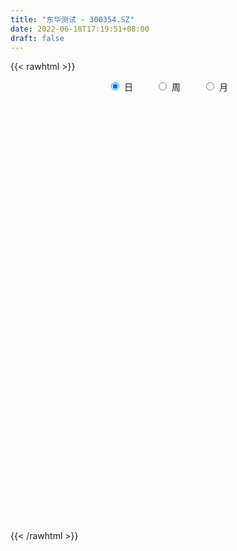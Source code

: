 ```yaml
---
title: "东华测试 - 300354.SZ"
date: 2022-06-18T17:19:51+08:00
draft: false
---
```

{{< rawhtml >}}
    <div style="text-align: center">
        <label style="padding: 1rem;"><input style="margin-right: .5rem" type="radio" name="period" value="D" checked onclick="period_change(this)">日</label>
        <label style="padding: 1rem;"><input style="margin-right: .5rem" type="radio" name="period" value="W" onclick="period_change(this)">周</label>
        <label style="padding: 1rem;"><input style="margin-right: .5rem" type="radio" name="period" value="M" onclick="period_change(this)">月</label>
    </div>
    <div id="chart" style="height: 700px;"></div> 
    <script type="text/javascript">
        const D_v = [15807.0,14431.0,11336.13,16949.0,16635.03,23415.84,13420.0,11086.0,9723.01,16013.0,9608.0,11310.0,12485.03,12755.07,14533.2,26119.11,33286.81,19346.05,15446.21,11690.71,25884.74,22747.75,29242.2,20092.0,21149.01,22486.0,35102.03,30575.08,30318.0,39598.56,41235.01,51770.13,46641.62,39279.02,35709.53,20039.48,39885.0,25211.0,56004.69,33991.7,38949.71,23618.71,54904.44,42316.6,30415.62,47510.64,85849.3,85068.75,47405.77,71392.53,111293.29,110518.79,65328.5,57110.55,70278.52,46762.7,66730.46,51632.57,49839.25,37246.21,35737.0,65302.21,73952.27,60675.74,52129.31,56203.3,46629.0,42832.59,116281.49,68697.62,92860.23,85799.82,65739.75,120666.15,110528.09,98878.37,70993.05,78339.52,65786.7,35454.1,34460.71,54690.21,32073.71,24955.66,34731.13,32386.71,26332.13,28775.92,27671.0,47231.87,40971.0,56093.01,54546.0,28262.0,37580.0,26911.0,16567.33,33790.94,14868.0,15735.03,15980.0,22678.27,21186.16,18143.91,33959.18,19606.6,25312.41,43712.39,22630.36,15929.03,54371.22,22351.0,20982.42,16174.92,10673.0,13830.0,10037.31,10001.0,6059.0,7345.0,14351.12,9374.0,12241.0,8013.0,11471.0,10307.0,8737.0,12813.0,18846.26,10386.0,6918.26,12913.0,11375.0,10277.0,10791.73,6053.0,8433.94,14213.28,15195.03,10186.0,10110.0,7810.0,9948.82,10037.0,12067.19,10733.19,7812.0,12553.0,14943.21,19992.0,22830.15,14081.0,15889.0,12285.19,15475.76,14693.6,14500.0,12965.2,19492.21,14384.22,12688.8,7432.0,13596.16,10742.33,8477.0,19211.0,15541.0,13636.0,11998.0,10222.42,11227.22,13200.4,11389.0,15533.21,9286.0,11256.0,15266.3,16928.13,13070.71,16828.71,14550.6,12082.0,9672.0,12045.0,11303.0,9319.0,8065.84,10904.6,10933.0,10441.0,12295.0,8889.01,9816.01,10654.31,9595.0,16051.23,24241.86,20183.0,16018.33,8794.0,10709.0,7635.0,7972.29,8393.0,8233.0,15187.0,12868.39,9560.96,8980.0,27457.42,17015.29,16833.34,43586.05,26586.0,14084.0,10438.0,9970.84,18289.36,19235.78,16670.0,13098.59,34103.36,22334.78,20925.0,14100.0,7803.78,8354.52,6088.0,9325.63,11035.0,5978.24,5812.0,4890.0,7580.0,9420.99,22989.59,25793.09,20081.53,8303.0,5861.0,8522.0,15115.12,12103.73,10575.0,8925.0,12826.43,14122.0,9855.0,9530.0,6496.0,9306.0,10905.0,18913.19,16204.08,34739.0,43197.92,98814.23,86397.75,86208.69,50636.95,45264.23,58346.84,60846.14,91508.93,146743.32,88765.55,102872.0,66632.0,49101.0,64745.0,61200.0,42514.71,79552.0,130609.36,166254.58,125280.16,83134.3,66467.85,111467.59,74686.3,60238.44,109851.69,79440.11,65924.31,84643.73,82776.29,72711.13,56812.29,51964.6,52530.05,110913.21,77040.29,72439.2,61801.65,94711.49,54503.0,54735.0,45231.0,61640.0,37281.61,34360.01,32582.6,32596.6,20080.58,40840.12,50920.6,82277.26,104349.97,74484.93,58292.32,41473.32,34536.34,51746.34,26578.0,47651.04,65990.03,92955.68,87514.91,66677.59,44003.68,48373.27,40483.16,57895.92,50259.56,31104.0,59803.16,43719.18,43732.39,45748.16,51314.24,25901.6,25175.12,33058.0,19325.43,10792.29,12652.0,12443.78,51824.58,39663.55,52658.2,34773.97,25026.78,31123.52,31948.07,22933.0,16125.48,19501.0,38576.0,55600.63,55327.17,40690.32,30425.0,35186.98,56803.8,32932.21,61057.0,42540.61,33315.4,61279.0,40368.02,68128.71,90520.34,51444.9,32946.64,27790.08,27457.58,19506.0,31689.25,33920.6,18266.0,23686.0,24882.4,16645.72,47836.0,17504.98,16988.0,26615.03,34143.0,14633.0,19399.0,16593.0,14795.0,12576.0,27601.0,15622.71,31060.43,17749.11,14317.0,11040.0,13239.0,11017.37,25861.92,16988.6,32182.06,21958.0,12009.24,9285.6,31522.06,25685.58,18341.46,19308.2,16022.0,10605.77,21516.83,23402.0,16928.24,9225.0,10667.17,15826.3,11042.17,12994.32,9576.88,20507.43,13149.4,16460.52,21194.54,16108.0,10925.48,11009.27,9001.57,6466.0,6764.0,10516.46,11958.59,16336.55,10591.74,7900.74,6631.58,7070.89,9255.48,5983.99,12363.17,9561.0,8603.0,5644.82,8140.0,8061.0,10481.0,11042.0,11600.31,10555.2,14542.61,17928.57,9937.83,5134.22,4384.0,6377.39,8548.0,7249.0,11140.33,6708.0,5002.65,8388.0,6953.22,6283.0,9446.0,5415.61,6952.0,6844.02,7478.0,5624.0,8373.41,8206.0,9569.0,11184.92,7290.44,14516.24,10587.0,7209.0,8189.22,8692.66,8759.52,6505.0,7109.62,6176.66,5116.0,4586.06,4046.92,3962.92,4062.6,4028.0,3717.66,6880.0,5243.0,4337.6,4883.0,4683.2,6367.0,7845.0,5410.22,7006.18,4901.23,4877.0,8277.6,6473.0,11813.99,12326.0,9649.0,6602.0,12499.0]
const D_histogram = [0.0,0.0012763533,0.0026447058,0.0186710252,0.030876637,0.038062761,0.0416393059,0.0394801607,0.0318346688,0.0312894989,0.0211120509,0.0124026207,0.0031270802,0.0003575911,0.0120211613,0.0237959749,0.0413507891,0.0506648937,0.0471902018,0.0383270396,0.0424181712,0.0485740699,0.0651633616,0.0662141145,0.0637013809,0.0640470696,0.08388921,0.0898311014,0.1088805415,0.1329842452,0.1203986113,0.1605070015,0.1667187687,0.1139649275,0.0465417553,0.0090903785,0.0255524719,0.031489263,0.0457622512,0.036327919,-0.0092519434,-0.0438060098,-0.0184839659,0.0188312571,0.0227357515,0.0501149138,0.1397976614,0.1365139931,0.1022633643,0.1312140732,0.2017905086,0.2272889412,0.1869407558,0.1210501146,0.1444364177,0.1239454292,0.1220552204,0.1131373968,0.0489702934,-0.0382775596,-0.0849151059,-0.0351756426,-0.0009465025,-0.0669376761,-0.0938538676,-0.0659357653,-0.0719703693,-0.0892328431,-0.0198888087,-0.0274866186,0.0384044126,0.0498123286,0.0716702706,0.1140851453,0.1675394028,0.1424041286,0.1162285945,-0.0090472537,-0.1151828047,-0.1888171996,-0.2192829878,-0.1906003705,-0.1986659885,-0.2256981924,-0.2601340937,-0.2521400393,-0.2505812792,-0.2398030916,-0.2334756223,-0.1493270788,-0.0523814846,-0.0072607981,0.0451479463,0.0258841365,0.0545456397,0.0222742674,0.0096118445,-0.0430868521,-0.086109921,-0.1461439572,-0.178260248,-0.1799393538,-0.1639574119,-0.1284355023,-0.1179735978,-0.1171165974,-0.1354594671,-0.1090447729,-0.0754965472,-0.0658671627,0.011378655,0.0471577756,0.0332652854,-0.0104697827,-0.0323024747,-0.0806705336,-0.1021077434,-0.106585074,-0.0999546428,-0.0909490794,-0.1107139265,-0.1197814685,-0.1475610474,-0.1623020367,-0.186235147,-0.1880853776,-0.1576998644,-0.1421664023,-0.1121814696,-0.0795602236,-0.0570261396,-0.0150623743,-0.0052055989,0.005720299,-0.0221982641,-0.0352972296,-0.0249387301,-0.0680104388,-0.0617480109,-0.0458112815,-0.022627374,-0.0266973207,-0.0239627177,-0.0234336576,-0.0057541907,-0.0197203346,-0.0227499572,-0.0423266461,-0.0143542816,0.0470926804,0.1217251501,0.1455490559,0.1091430953,0.0870618771,0.1138470071,0.147260834,0.1597677955,0.1811253191,0.1484237115,0.1636251288,0.1661999345,0.1641759056,0.1768702749,0.1479434905,0.1100629858,0.0823452516,0.0067413056,-0.0738690424,-0.1430123897,-0.1888925244,-0.2307578007,-0.2667478742,-0.2844354969,-0.3107740033,-0.3142804488,-0.2764108365,-0.2503387725,-0.1807650435,-0.0941804265,-0.0140214995,0.0202874021,0.0540079297,0.0707908325,0.0995289616,0.1404088144,0.1647378493,0.1815095495,0.1922515616,0.1982129876,0.1736103409,0.1179812111,0.0538488468,0.03357473,0.0468818053,0.0415037142,0.0769319403,0.132075166,0.175961994,0.1890320279,0.184223404,0.1546392677,0.1151919521,0.0777497006,0.0688768276,0.053329945,0.0164244202,0.0127012909,0.013988052,0.0170392265,0.0567354093,0.0706028279,0.0744133493,0.0524057464,0.0465207301,0.0235019156,0.004936973,-0.012427123,0.0095524486,0.0148127632,0.0220477885,0.0128602317,0.0442475888,0.0272063295,0.0170183421,-0.0234785793,-0.044420057,-0.0512673557,-0.0590157269,-0.066150005,-0.0979016871,-0.1100102825,-0.1095596601,-0.0984583705,-0.1052897027,-0.0857485235,-0.1092187585,-0.0981798306,-0.0658661349,-0.0409069413,-0.0287925171,-0.0189166133,-0.0160237802,-0.0029448635,0.0196686464,0.0221390993,0.0328641387,0.0423822749,0.0365085074,0.0339756278,0.0335920926,0.0453482699,0.0461248019,0.0685916187,0.0886413415,0.1206010679,0.1784971505,0.2862220443,0.3046455784,0.3356360395,0.351692001,0.2993081528,0.2877780315,0.2935064622,0.3799205713,0.5325708433,0.5567001301,0.6068694289,0.5098028077,0.407340976,0.3965614196,0.3305886874,0.2665502248,0.2575277361,0.5011306203,0.884056537,1.0041960865,0.8802019455,0.7302132709,0.7079762305,0.574548706,0.4613534351,0.5731291215,0.5424160177,0.438083696,0.0540391799,-0.1828187122,-0.5424187768,-0.656368419,-0.69630991,-0.6293859747,-0.5396742839,-0.3976709963,-0.4106721884,-0.51282787,-0.4231090813,-0.3968317596,-0.4363184267,-0.4705642623,-0.5860877112,-0.6085928504,-0.6665937247,-0.7461118943,-0.706250523,-0.675645419,-0.5322055468,-0.5081442508,-0.3413920692,-0.0484949637,0.1461268499,0.2558526319,0.2715705408,0.1828890251,0.0087532509,-0.1319775126,-0.0641267079,0.0991394573,0.5942232018,0.9113210431,0.8492720017,0.6995932468,0.4712474764,0.3385080329,0.32229563,0.1060958216,-0.0303547828,0.0505843559,-0.0556674005,-0.3526839166,-0.3967915898,-0.6071871264,-0.7109225559,-0.8058411948,-0.7824838511,-0.8312150314,-0.816019857,-0.7679898601,-0.7371612852,-0.3966855011,-0.1279619107,0.2153724285,0.3872330211,0.4653379283,0.4661218914,0.3496923782,0.1957346154,0.0143922948,-0.1057175981,-0.0028595986,0.1290657423,0.2400911863,0.3488803956,0.3272399826,0.3212402383,0.4797030302,0.4567934009,0.595417019,0.7366796861,0.7396859827,0.375309185,0.1696902361,0.4951663391,0.5558675648,0.544443236,0.4539848077,0.3087621212,0.1616504059,0.0589886875,-0.0718303414,-0.1354188117,-0.2195967812,-0.3704788468,-0.4433731291,-0.4561726376,-0.7001821195,-0.813069875,-0.934919538,-0.8847511106,-0.9079824503,-0.8916072549,-0.9213476722,-0.892732343,-0.9106072473,-0.8939820585,-0.6943844975,-0.5293828499,-0.2875710172,-0.1442920625,-0.0986716043,-0.0372943038,-0.0234184324,0.0129791037,0.2019540424,0.3383487146,0.4734328467,0.5771989927,0.5658739329,0.5104338209,0.5452342773,0.6667139624,0.6750906073,0.6246385583,0.613839769,0.5523952335,0.3520407239,0.0960186817,-0.1555271966,-0.2726638956,-0.4494032561,-0.5217467724,-0.6251455483,-0.7201041625,-0.683814465,-0.7411032582,-0.7055723124,-0.765918771,-0.8897464807,-0.9593281738,-0.8920725753,-0.7284170932,-0.5903928155,-0.4692181031,-0.319214743,-0.2310301506,-0.0580532543,0.0251173018,0.152242767,0.225240532,0.2746501336,0.2486231177,0.1990859672,0.1375943586,0.0523745144,-0.0765549204,-0.1544717181,-0.1034425711,-0.0710347187,-0.0448153607,-0.1418098279,-0.0968353364,-0.021173926,0.1272393116,0.3304126831,0.5392741151,0.5767876943,0.5795656393,0.5444273272,0.496973991,0.4540057171,0.4233625867,0.2964250835,0.2108372894,0.1321984459,0.0330181923,-0.0464714861,-0.2006058544,-0.2947096665,-0.3736624806,-0.4094105047,-0.4331404495,-0.3520181982,-0.3094587724,-0.242817717,-0.2699600883,-0.3021536451,-0.4857465652,-0.663519408,-0.5619695933,-0.4546760642,-0.2794476147,-0.1001820223,0.0852084422,0.1962402759,0.2882211787,0.3704407415,0.4554275767,0.5149577172,0.5350924342,0.5295361373,0.4922834982,0.4864109915,0.4732409192,0.4672340153,0.3666876155,0.3159817129,0.2748402338,0.2342038949,0.2184549529,0.2569232301,0.3350679555,0.3987594082,0.4804148204,0.4588260149,0.3847370538,0.2341620898,0.1438387754,0.1869463467,0.160390267,0.0899205588,0.0707206738,0.1381078612]
const D_fast = [0.0,0.0015954416,0.0036249706,0.0243190463,0.0442438174,0.0609456316,0.074932003,0.082642898,0.0829560732,0.0902332781,0.0853338428,0.0797250677,0.0712312973,0.0685512059,0.0832200665,0.1009438739,0.1288363853,0.1508167133,0.1591395718,0.1598581696,0.1745538439,0.1928532601,0.2257333923,0.2433376737,0.2567502854,0.2731077415,0.3139221843,0.3423218511,0.3885914265,0.4459411916,0.4634552105,0.543690351,0.5915818105,0.5673192011,0.5115314678,0.4763526856,0.4992028969,0.5130120038,0.5387255548,0.5383732023,0.4904803541,0.4449747852,0.4656758377,0.5076988749,0.5172873072,0.557195198,0.6818273609,0.7126721909,0.7039874032,0.7657416304,0.886765693,0.9690863609,0.9754733644,0.9398452519,0.9993406594,1.0098360282,1.0384596245,1.0578261501,1.00590162,0.9090843771,0.8412180543,0.8821636071,0.9161561215,0.8334305289,0.7830508705,0.7944850314,0.7704578352,0.7308871505,0.7952589828,0.7807895182,0.8562816526,0.8801426507,0.9199181604,0.9908543214,1.0861934296,1.0966591876,1.0995408021,0.9720031405,0.8370718884,0.7162331935,0.6309466583,0.611979183,0.5542470679,0.4707903159,0.3713208912,0.3162799358,0.255193376,0.2060207907,0.1539793545,0.2007961283,0.2846463514,0.3279518384,0.3916475693,0.3788547936,0.4211527068,0.3944499013,0.3841904395,0.3207200299,0.2561694808,0.1595994553,0.0829181025,0.0362541583,0.0112467472,0.0146597813,-0.0043717138,-0.0327938627,-0.0850015992,-0.0858480982,-0.0711740093,-0.0780114154,0.002079066,0.0496476305,0.0440714616,-0.0022810521,-0.0321893628,-0.100725055,-0.1476892008,-0.1788127999,-0.1971710293,-0.2109027359,-0.2583460645,-0.2973589737,-0.3620288145,-0.4173453129,-0.4878372099,-0.5367087849,-0.5457482378,-0.5657563763,-0.563816811,-0.551085621,-0.5428080718,-0.5046099,-0.4960545244,-0.4836985518,-0.5171666809,-0.5390899538,-0.5349661368,-0.5950404552,-0.60421503,-0.599731121,-0.5822040571,-0.5929483339,-0.5962044103,-0.6015337646,-0.5852928454,-0.6041890729,-0.6129061848,-0.6430645353,-0.6186807411,-0.545460609,-0.4403968519,-0.380185682,-0.3893058688,-0.3896216178,-0.334374736,-0.2641457006,-0.2116967902,-0.1450579369,-0.1406536166,-0.0845459171,-0.0404211278,-0.0014011803,0.0555107578,0.063569846,0.0532050878,0.0460736665,-0.0278449532,-0.1269225617,-0.2318190065,-0.3249222722,-0.4244769987,-0.5271540408,-0.6159505378,-0.7199825449,-0.8020591027,-0.8332921995,-0.8698048286,-0.8454223605,-0.7823828501,-0.705729298,-0.6663485458,-0.6191260358,-0.5846454249,-0.5310250554,-0.455042999,-0.3895295017,-0.3273804141,-0.2685755117,-0.2130608388,-0.1942609003,-0.2203947273,-0.2710648799,-0.2829453141,-0.2579177875,-0.25291995,-0.1982587389,-0.1100967217,-0.0222193952,0.0381086457,0.0793558727,0.0884315534,0.0777822258,0.0597773995,0.0681237334,0.065909337,0.0331099172,0.0325621106,0.0373458848,0.0446568659,0.0985369011,0.1300550266,0.1524688853,0.143562719,0.1493078853,0.1321645497,0.1148338503,0.0943629735,0.1187306573,0.1276941627,0.1404411352,0.1344686363,0.1769178906,0.1666782136,0.1607448118,0.1143782456,0.0823317536,0.0626676159,0.0401653131,0.0164935337,-0.0397335701,-0.0793447362,-0.1062840288,-0.1197973318,-0.1529510897,-0.1548470414,-0.205621966,-0.2191279957,-0.2032808338,-0.1885483756,-0.1836320806,-0.1784853301,-0.179598442,-0.1672557412,-0.1397250697,-0.131719842,-0.1127787679,-0.0926650629,-0.0894117036,-0.0834506762,-0.0754361884,-0.0523429436,-0.0400352111,-0.0004204896,0.0417895685,0.103899562,0.2064199322,0.385700337,0.4802852657,0.5951847367,0.6991636985,0.7216068885,0.7820212751,0.8611263213,1.0425205732,1.3283135561,1.4916178753,1.6935045314,1.7238886121,1.7232620244,1.811622823,1.8282972626,1.8308963562,1.8862558015,2.2551413407,2.8590813918,3.2302699629,3.3263263083,3.3588909514,3.5136479686,3.5238576207,3.5260007085,3.7810586752,3.8859495759,3.8911381782,3.5206034571,3.238040887,2.7428361282,2.4647943812,2.2507754127,2.1603528544,2.1151459741,2.1577315127,2.0420622735,1.8116996243,1.7956411428,1.7227105246,1.5741442508,1.4222573496,1.1602119729,0.9855586211,0.7609093156,0.4948631724,0.3581619129,0.2198556622,0.2302441477,0.127269381,0.2086735453,0.4894469099,0.720600436,0.8942893759,0.97789992,0.9349406606,0.7629931991,0.5892680575,0.6410871852,0.8291382148,1.4727777597,2.0177058617,2.1679748208,2.1931943776,2.0826604762,2.034548041,2.0989095456,1.9092336926,1.7651943925,1.8587796201,1.7386110136,1.3534235183,1.2101179477,0.8479256295,0.566459561,0.2700806235,0.0978170044,-0.1587179338,-0.3475277236,-0.4914951918,-0.6449569382,-0.4036525293,-0.1669194167,0.2302580296,0.4989268775,0.6933662669,0.8106807028,0.7816742842,0.6766501752,0.4989059283,0.3523666359,0.4545097358,0.6187015122,0.7897497528,0.985759061,1.0459286436,1.1202389588,1.3986275083,1.4899162293,1.7773941021,2.1028266907,2.290754483,2.0202049815,1.8570085916,2.3062762794,2.5059443963,2.6306308765,2.6536686502,2.5856364939,2.4789373801,2.3910228337,2.2422462194,2.1448030461,2.0057258814,1.7622241041,1.5784865395,1.4516438716,1.0325888598,0.7164336356,0.360854088,0.1898347378,-0.0603922145,-0.2669188328,-0.5269961682,-0.7215639247,-0.9670906408,-1.1739609667,-1.14795953,-1.115303595,-0.9453845166,-0.8381785775,-0.8172260203,-0.7651722958,-0.7571510325,-0.7175087204,-0.4780452711,-0.2570634203,-0.0036210765,0.2444448176,0.374588241,0.4467565842,0.61786561,0.9060237857,1.0831730824,1.1888806729,1.3315418259,1.4081960988,1.2958517701,1.0638343984,0.7734067209,0.588104048,0.2990138735,0.0962336641,-0.1634514989,-0.4384361537,-0.5731000724,-0.8156646802,-0.9565268125,-1.2083529639,-1.5546172937,-1.8640310303,-2.0197935756,-2.0382423668,-2.0478162929,-2.0439461064,-1.973746432,-1.9433193773,-1.7848557945,-1.6954059129,-1.530219756,-1.400911858,-1.2828397231,-1.2467109595,-1.2464766182,-1.2735696371,-1.3456958527,-1.4937640176,-1.6102987448,-1.5851302406,-1.5704810679,-1.5554655501,-1.6879124742,-1.6671468168,-1.5967788879,-1.4165558224,-1.1307792802,-0.7870993194,-0.6053888166,-0.4577194618,-0.3567509421,-0.2799607806,-0.2094276252,-0.1342301089,-0.1870613413,-0.2199398129,-0.265529045,-0.3564547505,-0.4475623004,-0.6518481323,-0.819629361,-0.9919977953,-1.1300984456,-1.2621135027,-1.268995801,-1.3038010683,-1.2978644422,-1.3924968355,-1.5002288036,-1.8052583649,-2.1489110598,-2.1878536434,-2.1942291304,-2.0888625845,-1.9346424977,-1.7279499227,-1.56785802,-1.4038218225,-1.2289920744,-1.0301483449,-0.8418787752,-0.6879709496,-0.5611432122,-0.4753249768,-0.3595947356,-0.2544545781,-0.1436529781,-0.1525274741,-0.1242379484,-0.096669369,-0.0787547343,-0.039889938,0.0628091467,0.2247208609,0.3881021657,0.589861283,0.6829789813,0.7050742836,0.613039842,0.5586762215,0.6485203795,0.6620618665,0.614072298,0.6125525814,0.7144667342]
const D_slow = [0.0,0.0003190883,0.0009802648,0.0056480211,0.0133671803,0.0228828706,0.0332926971,0.0431627372,0.0511214044,0.0589437792,0.0642217919,0.0673224471,0.0681042171,0.0681936149,0.0711989052,0.0771478989,0.0874855962,0.1001518196,0.1119493701,0.12153113,0.1321356728,0.1442791902,0.1605700306,0.1771235592,0.1930489045,0.2090606719,0.2300329744,0.2524907497,0.2797108851,0.3129569464,0.3430565992,0.3831833496,0.4248630417,0.4533542736,0.4649897124,0.4672623071,0.473650425,0.4815227408,0.4929633036,0.5020452833,0.4997322975,0.488780795,0.4841598036,0.4888676178,0.4945515557,0.5070802842,0.5420296995,0.5761581978,0.6017240389,0.6345275572,0.6849751843,0.7417974196,0.7885326086,0.8187951373,0.8549042417,0.885890599,0.9164044041,0.9446887533,0.9569313266,0.9473619367,0.9261331603,0.9173392496,0.917102624,0.900368205,0.8769047381,0.8604207968,0.8424282044,0.8201199936,0.8151477915,0.8082761368,0.81787724,0.8303303221,0.8482478898,0.8767691761,0.9186540268,0.954255059,0.9833122076,0.9810503942,0.952254693,0.9050503931,0.8502296461,0.8025795535,0.7529130564,0.6964885083,0.6314549849,0.5684199751,0.5057746553,0.4458238823,0.3874549768,0.3501232071,0.3370278359,0.3352126364,0.346499623,0.3529706571,0.3666070671,0.3721756339,0.374578595,0.363806882,0.3422794018,0.3057434125,0.2611783505,0.216193512,0.1752041591,0.1430952835,0.1136018841,0.0843227347,0.0504578679,0.0231966747,0.0043225379,-0.0121442528,-0.009299589,0.0024898549,0.0108061762,0.0081887306,0.0001131119,-0.0200545215,-0.0455814574,-0.0722277259,-0.0972163866,-0.1199536564,-0.147632138,-0.1775775052,-0.214467767,-0.2550432762,-0.3016020629,-0.3486234073,-0.3880483734,-0.423589974,-0.4516353414,-0.4715253973,-0.4857819322,-0.4895475258,-0.4908489255,-0.4894188508,-0.4949684168,-0.5037927242,-0.5100274067,-0.5270300164,-0.5424670191,-0.5539198395,-0.559576683,-0.5662510132,-0.5722416926,-0.578100107,-0.5795386547,-0.5844687383,-0.5901562276,-0.6007378892,-0.6043264596,-0.5925532895,-0.5621220019,-0.525734738,-0.4984489641,-0.4766834949,-0.4482217431,-0.4114065346,-0.3714645857,-0.3261832559,-0.2890773281,-0.2481710459,-0.2066210622,-0.1655770859,-0.1213595171,-0.0843736445,-0.056857898,-0.0362715851,-0.0345862587,-0.0530535193,-0.0888066168,-0.1360297479,-0.193719198,-0.2604061666,-0.3315150408,-0.4092085416,-0.4877786538,-0.556881363,-0.6194660561,-0.664657317,-0.6882024236,-0.6917077985,-0.6866359479,-0.6731339655,-0.6554362574,-0.630554017,-0.5954518134,-0.5542673511,-0.5088899637,-0.4608270733,-0.4112738264,-0.3678712412,-0.3383759384,-0.3249137267,-0.3165200442,-0.3047995929,-0.2944236643,-0.2751906792,-0.2421718877,-0.1981813892,-0.1509233822,-0.1048675312,-0.0662077143,-0.0374097263,-0.0179723011,-0.0007530942,0.012579392,0.016685497,0.0198608198,0.0233578328,0.0276176394,0.0418014917,0.0594521987,0.078055536,0.0911569726,0.1027871552,0.1086626341,0.1098968773,0.1067900966,0.1091782087,0.1128813995,0.1183933466,0.1216084046,0.1326703018,0.1394718841,0.1437264697,0.1378568249,0.1267518106,0.1139349717,0.0991810399,0.0826435387,0.0581681169,0.0306655463,0.0032756313,-0.0213389613,-0.047661387,-0.0690985179,-0.0964032075,-0.1209481652,-0.1374146989,-0.1476414342,-0.1548395635,-0.1595687168,-0.1635746619,-0.1643108777,-0.1593937161,-0.1538589413,-0.1456429066,-0.1350473379,-0.125920211,-0.1174263041,-0.1090282809,-0.0976912135,-0.086160013,-0.0690121083,-0.0468517729,-0.016701506,0.0279227817,0.0994782927,0.1756396873,0.2595486972,0.3474716975,0.4222987357,0.4942432435,0.5676198591,0.6626000019,0.7957427128,0.9349177453,1.0866351025,1.2140858044,1.3159210484,1.4150614033,1.4977085752,1.5643461314,1.6287280654,1.7540107205,1.9750248547,2.2260738764,2.4461243627,2.6286776805,2.8056717381,2.9493089146,3.0646472734,3.2079295537,3.3435335582,3.4530544822,3.4665642772,3.4208595991,3.2852549049,3.1211628002,2.9470853227,2.789738829,2.654820258,2.555402509,2.4527344619,2.3245274944,2.2187502241,2.1195422842,2.0104626775,1.8928216119,1.7462996841,1.5941514715,1.4275030403,1.2409750668,1.064412436,0.8955010812,0.7624496945,0.6354136318,0.5500656145,0.5379418736,0.5744735861,0.638436744,0.7063293792,0.7520516355,0.7542399482,0.7212455701,0.7052138931,0.7299987574,0.8785545579,1.1063848187,1.3187028191,1.4936011308,1.6114129999,1.6960400081,1.7766139156,1.803137871,1.7955491753,1.8081952643,1.7942784141,1.706107435,1.6069095375,1.4551127559,1.2773821169,1.0759218182,0.8803008555,0.6724970976,0.4684921334,0.2764946683,0.092204347,-0.0069670282,-0.0389575059,0.0148856012,0.1116938565,0.2280283386,0.3445588114,0.431981906,0.4809155598,0.4845136335,0.458084234,0.4573693343,0.4896357699,0.5496585665,0.6368786654,0.718688661,0.7989987206,0.9189244781,1.0331228284,1.1819770831,1.3661470046,1.5510685003,1.6448957965,1.6873183556,1.8111099403,1.9500768315,2.0861876405,2.1996838425,2.2768743728,2.3172869742,2.3320341461,2.3140765608,2.2802218578,2.2253226625,2.1327029508,2.0218596686,1.9078165092,1.7327709793,1.5295035106,1.2957736261,1.0745858484,0.8475902358,0.6246884221,0.394351504,0.1711684183,-0.0564833936,-0.2799789082,-0.4535750325,-0.585920745,-0.6578134993,-0.693886515,-0.718554416,-0.727877992,-0.7337326001,-0.7304878242,-0.6799993136,-0.5954121349,-0.4770539232,-0.3327541751,-0.1912856919,-0.0636772366,0.0726313327,0.2393098233,0.4080824751,0.5642421147,0.7177020569,0.8558008653,0.9438110463,0.9678157167,0.9289339175,0.8607679436,0.7484171296,0.6179804365,0.4616940494,0.2816680088,0.1107143926,-0.074561422,-0.2509545001,-0.4424341929,-0.664870813,-0.9047028565,-1.1277210003,-1.3098252736,-1.4574234775,-1.5747280032,-1.654531689,-1.7122892266,-1.7268025402,-1.7205232148,-1.682462523,-1.62615239,-1.5574898566,-1.4953340772,-1.4455625854,-1.4111639957,-1.3980703671,-1.4172090972,-1.4558270268,-1.4816876695,-1.4994463492,-1.5106501894,-1.5461026463,-1.5703114804,-1.5756049619,-1.543795134,-1.4611919633,-1.3263734345,-1.1821765109,-1.0372851011,-0.9011782693,-0.7769347715,-0.6634333423,-0.5575926956,-0.4834864247,-0.4307771024,-0.3977274909,-0.3894729428,-0.4010908143,-0.4512422779,-0.5249196945,-0.6183353147,-0.7206879409,-0.8289730532,-0.9169776028,-0.9943422959,-1.0550467251,-1.1225367472,-1.1980751585,-1.3195117998,-1.4853916518,-1.6258840501,-1.7395530662,-1.8094149698,-1.8344604754,-1.8131583649,-1.7640982959,-1.6920430012,-1.5994328159,-1.4855759217,-1.3568364924,-1.2230633838,-1.0906793495,-0.967608475,-0.8460057271,-0.7276954973,-0.6108869935,-0.5192150896,-0.4402196613,-0.3715096029,-0.3129586292,-0.2583448909,-0.1941140834,-0.1103470945,-0.0106572425,0.1094464626,0.2241529663,0.3203372298,0.3788777522,0.4148374461,0.4615740328,0.5016715995,0.5241517392,0.5418319077,0.576358873]
const D_data = [['2020-05-27', 10.93, 10.96, 10.85, 11.09],['2020-05-28', 11.04, 10.98, 10.6, 11.04],['2020-05-29', 10.9, 10.99, 10.8, 11.05],['2020-06-01', 10.95, 11.23, 10.95, 11.26],['2020-06-02', 11.22, 11.28, 11.15, 11.35],['2020-06-03', 11.29, 11.3, 11.21, 11.57],['2020-06-04', 11.3, 11.32, 11.18, 11.41],['2020-06-05', 11.31, 11.29, 11.11, 11.37],['2020-06-08', 11.36, 11.23, 11.18, 11.39],['2020-06-09', 11.23, 11.33, 11.15, 11.5],['2020-06-10', 11.33, 11.21, 11.13, 11.33],['2020-06-11', 11.23, 11.2, 11.1, 11.28],['2020-06-12', 11.08, 11.16, 10.95, 11.2],['2020-06-15', 11.06, 11.22, 11.06, 11.38],['2020-06-16', 11.35, 11.44, 11.21, 11.44],['2020-06-17', 11.57, 11.53, 11.44, 11.69],['2020-06-18', 11.48, 11.72, 11.46, 11.96],['2020-06-19', 11.69, 11.74, 11.6, 11.77],['2020-06-22', 11.81, 11.65, 11.61, 11.82],['2020-06-23', 11.66, 11.6, 11.56, 11.71],['2020-06-24', 11.68, 11.8, 11.62, 12.07],['2020-06-29', 12.03, 11.91, 11.76, 12.06],['2020-06-30', 11.87, 12.17, 11.87, 12.28],['2020-07-01', 12.16, 12.1, 12.0, 12.29],['2020-07-02', 12.19, 12.13, 12.0, 12.19],['2020-07-03', 12.13, 12.24, 12.08, 12.26],['2020-07-06', 12.24, 12.63, 12.21, 12.64],['2020-07-07', 12.63, 12.63, 12.5, 12.83],['2020-07-08', 12.65, 12.98, 12.62, 13.06],['2020-07-09', 13.0, 13.3, 12.95, 13.38],['2020-07-10', 13.28, 13.02, 12.96, 13.56],['2020-07-13', 13.05, 13.92, 13.05, 14.0],['2020-07-14', 13.95, 13.81, 13.39, 14.03],['2020-07-15', 13.81, 13.12, 13.05, 13.94],['2020-07-16', 13.2, 12.74, 12.7, 13.42],['2020-07-17', 12.86, 12.92, 12.6, 12.98],['2020-07-20', 12.97, 13.62, 12.97, 13.75],['2020-07-21', 13.73, 13.64, 13.5, 13.8],['2020-07-22', 13.6, 13.9, 13.5, 14.29],['2020-07-23', 13.89, 13.72, 13.36, 13.89],['2020-07-24', 13.68, 13.2, 13.19, 14.08],['2020-07-27', 13.1, 13.17, 13.06, 13.62],['2020-07-28', 13.33, 13.94, 13.22, 14.28],['2020-07-29', 13.99, 14.33, 13.86, 14.41],['2020-07-30', 14.27, 14.11, 14.03, 14.47],['2020-07-31', 14.13, 14.59, 14.1, 14.95],['2020-08-03', 14.75, 15.84, 14.6, 16.05],['2020-08-04', 15.87, 15.1, 14.9, 15.92],['2020-08-05', 15.02, 14.79, 14.74, 15.17],['2020-08-06', 15.0, 15.75, 14.94, 15.85],['2020-08-07', 15.76, 16.77, 15.47, 17.27],['2020-08-10', 16.44, 16.74, 16.44, 18.36],['2020-08-11', 16.67, 16.15, 16.09, 16.98],['2020-08-12', 15.76, 15.78, 15.18, 16.31],['2020-08-13', 15.76, 17.01, 15.45, 17.02],['2020-08-14', 17.16, 16.7, 16.4, 17.16],['2020-08-17', 16.59, 17.1, 16.41, 17.8],['2020-08-18', 17.01, 17.21, 16.85, 17.73],['2020-08-19', 17.14, 16.52, 16.4, 17.14],['2020-08-20', 16.53, 15.96, 15.78, 16.68],['2020-08-21', 16.0, 16.19, 15.87, 16.59],['2020-08-24', 16.19, 17.49, 15.68, 17.49],['2020-08-25', 17.34, 17.64, 17.34, 18.39],['2020-08-26', 17.85, 16.4, 16.31, 17.98],['2020-08-27', 16.48, 16.7, 15.99, 17.2],['2020-08-28', 16.68, 17.45, 16.38, 17.69],['2020-08-31', 17.3, 17.15, 17.0, 17.78],['2020-09-01', 17.2, 17.0, 16.88, 17.54],['2020-09-02', 17.3, 18.3, 17.29, 18.95],['2020-09-03', 18.01, 17.6, 17.5, 18.44],['2020-09-04', 17.2, 18.8, 17.0, 18.87],['2020-09-07', 18.84, 18.48, 18.22, 19.45],['2020-09-08', 18.58, 18.87, 18.11, 19.19],['2020-09-09', 18.5, 19.5, 18.31, 20.53],['2020-09-10', 19.4, 20.14, 18.86, 20.3],['2020-09-11', 19.29, 19.49, 16.12, 19.85],['2020-09-14', 19.1, 19.58, 18.9, 20.13],['2020-09-15', 19.7, 18.11, 18.0, 19.7],['2020-09-16', 18.14, 17.81, 17.01, 18.14],['2020-09-17', 17.85, 17.74, 17.35, 18.18],['2020-09-18', 17.6, 17.96, 17.28, 18.02],['2020-09-21', 17.69, 18.65, 17.42, 19.28],['2020-09-22', 18.48, 18.2, 18.1, 18.79],['2020-09-23', 18.22, 17.8, 17.64, 18.28],['2020-09-24', 17.73, 17.44, 16.9, 17.92],['2020-09-25', 17.02, 17.78, 17.02, 18.1],['2020-09-28', 17.9, 17.6, 17.39, 18.16],['2020-09-29', 18.3, 17.62, 17.16, 18.3],['2020-09-30', 17.65, 17.48, 17.15, 17.91],['2020-10-09', 17.67, 18.6, 17.51, 18.8],['2020-10-12', 18.68, 19.22, 18.68, 19.41],['2020-10-13', 18.74, 18.98, 18.33, 19.3],['2020-10-14', 19.07, 19.4, 18.88, 19.91],['2020-10-15', 19.45, 18.67, 18.67, 19.45],['2020-10-16', 18.5, 19.38, 18.5, 19.61],['2020-10-19', 19.57, 18.69, 18.6, 19.58],['2020-10-20', 18.65, 18.88, 18.38, 19.08],['2020-10-21', 18.85, 18.24, 17.76, 19.08],['2020-10-22', 18.24, 18.1, 17.6, 18.39],['2020-10-23', 18.29, 17.56, 17.52, 18.33],['2020-10-26', 17.65, 17.57, 17.22, 17.96],['2020-10-27', 17.9, 17.75, 17.44, 18.38],['2020-10-28', 17.58, 17.9, 17.35, 18.08],['2020-10-29', 17.76, 18.19, 17.56, 18.25],['2020-10-30', 18.2, 17.92, 17.87, 18.88],['2020-11-02', 18.0, 17.75, 17.6, 18.24],['2020-11-03', 17.75, 17.37, 17.22, 17.8],['2020-11-04', 17.37, 17.86, 16.64, 18.05],['2020-11-05', 17.75, 18.04, 17.73, 18.14],['2020-11-06', 18.04, 17.8, 17.56, 18.13],['2020-11-09', 17.94, 18.86, 17.61, 19.2],['2020-11-10', 19.14, 18.67, 18.49, 19.14],['2020-11-11', 18.55, 18.14, 17.87, 18.73],['2020-11-12', 18.14, 17.62, 17.46, 18.14],['2020-11-13', 17.63, 17.7, 17.23, 17.76],['2020-11-16', 17.76, 17.13, 17.08, 17.76],['2020-11-17', 17.2, 17.2, 16.81, 17.26],['2020-11-18', 17.22, 17.25, 17.11, 17.9],['2020-11-19', 17.04, 17.3, 17.0, 17.35],['2020-11-20', 17.23, 17.28, 17.1, 17.4],['2020-11-23', 17.21, 16.79, 16.68, 17.21],['2020-11-24', 16.88, 16.73, 16.65, 17.15],['2020-11-25', 16.87, 16.26, 16.21, 16.87],['2020-11-26', 16.13, 16.15, 16.03, 16.38],['2020-11-27', 16.24, 15.75, 15.53, 16.24],['2020-11-30', 15.7, 15.76, 15.57, 15.96],['2020-12-01', 15.74, 16.05, 15.72, 16.16],['2020-12-02', 16.06, 15.81, 15.67, 16.14],['2020-12-03', 15.85, 15.95, 15.3, 16.15],['2020-12-04', 15.94, 16.01, 15.79, 16.19],['2020-12-07', 15.95, 15.91, 15.91, 16.14],['2020-12-08', 15.99, 16.23, 15.85, 16.41],['2020-12-09', 16.26, 15.89, 15.87, 16.44],['2020-12-10', 15.72, 15.89, 15.54, 16.29],['2020-12-11', 15.85, 15.28, 15.16, 15.95],['2020-12-14', 15.26, 15.26, 15.06, 15.45],['2020-12-15', 15.45, 15.45, 15.3, 15.74],['2020-12-16', 15.62, 14.58, 14.57, 15.62],['2020-12-17', 14.51, 14.97, 14.1, 15.25],['2020-12-18', 14.83, 15.03, 14.8, 15.44],['2020-12-21', 15.03, 15.12, 14.86, 15.45],['2020-12-22', 15.1, 14.73, 14.68, 15.26],['2020-12-23', 14.83, 14.71, 14.55, 15.08],['2020-12-24', 14.53, 14.59, 14.53, 15.1],['2020-12-25', 14.76, 14.76, 14.38, 15.08],['2020-12-28', 14.86, 14.28, 14.16, 14.86],['2020-12-29', 14.33, 14.27, 14.04, 14.5],['2020-12-30', 14.18, 13.89, 13.86, 14.34],['2020-12-31', 13.89, 14.4, 13.8, 14.65],['2021-01-04', 14.2, 14.99, 14.15, 15.15],['2021-01-05', 14.94, 15.51, 14.71, 15.7],['2021-01-06', 15.45, 15.17, 15.1, 15.69],['2021-01-07', 15.16, 14.41, 14.3, 15.16],['2021-01-08', 14.5, 14.44, 14.1, 14.86],['2021-01-11', 14.45, 15.08, 14.27, 15.08],['2021-01-12', 15.08, 15.37, 14.9, 15.52],['2021-01-13', 15.35, 15.3, 15.05, 15.74],['2021-01-14', 15.25, 15.59, 15.12, 15.7],['2021-01-15', 15.47, 14.97, 14.8, 15.59],['2021-01-18', 14.91, 15.61, 14.73, 15.65],['2021-01-19', 15.45, 15.6, 15.45, 15.76],['2021-01-20', 15.53, 15.65, 15.36, 15.75],['2021-01-21', 15.6, 15.98, 15.43, 15.99],['2021-01-22', 16.0, 15.53, 15.45, 16.08],['2021-01-25', 15.58, 15.33, 15.12, 15.58],['2021-01-26', 15.32, 15.35, 14.6, 16.0],['2021-01-27', 15.34, 14.5, 14.3, 15.45],['2021-01-28', 14.37, 13.98, 13.7, 14.55],['2021-01-29', 14.05, 13.62, 13.36, 14.06],['2021-02-01', 13.51, 13.45, 13.18, 13.74],['2021-02-02', 13.5, 13.07, 12.89, 13.5],['2021-02-03', 13.07, 12.7, 12.55, 13.1],['2021-02-04', 12.7, 12.52, 12.21, 12.7],['2021-02-05', 12.52, 12.0, 11.79, 12.68],['2021-02-08', 12.1, 11.89, 11.76, 12.12],['2021-02-09', 11.9, 12.19, 11.81, 12.27],['2021-02-10', 12.2, 11.92, 11.88, 12.28],['2021-02-18', 12.01, 12.46, 12.0, 12.59],['2021-02-19', 12.35, 12.89, 12.35, 12.91],['2021-02-22', 12.89, 13.12, 12.84, 13.4],['2021-02-23', 13.07, 12.76, 12.71, 13.18],['2021-02-24', 12.8, 12.87, 12.75, 13.08],['2021-02-25', 12.9, 12.75, 12.7, 13.09],['2021-02-26', 12.71, 13.0, 12.61, 13.12],['2021-03-01', 13.05, 13.35, 12.93, 13.35],['2021-03-02', 13.35, 13.36, 13.12, 13.52],['2021-03-03', 13.23, 13.44, 13.23, 13.58],['2021-03-04', 13.39, 13.52, 13.3, 13.75],['2021-03-05', 13.53, 13.6, 13.35, 13.78],['2021-03-08', 13.6, 13.26, 13.21, 13.78],['2021-03-09', 13.19, 12.72, 12.7, 13.28],['2021-03-10', 12.73, 12.31, 12.26, 12.87],['2021-03-11', 12.33, 12.62, 12.12, 12.62],['2021-03-12', 12.62, 13.01, 12.58, 13.06],['2021-03-15', 13.03, 12.79, 12.68, 13.03],['2021-03-16', 12.87, 13.39, 12.77, 13.66],['2021-03-17', 13.5, 13.93, 13.37, 14.07],['2021-03-18', 13.8, 14.15, 13.8, 14.23],['2021-03-19', 14.0, 14.04, 13.79, 14.25],['2021-03-22', 13.92, 13.97, 13.84, 14.1],['2021-03-23', 13.87, 13.69, 13.57, 14.05],['2021-03-24', 13.6, 13.48, 13.39, 13.85],['2021-03-25', 13.39, 13.37, 13.31, 13.64],['2021-03-26', 13.34, 13.66, 13.25, 13.74],['2021-03-29', 13.74, 13.56, 13.53, 13.94],['2021-03-30', 13.69, 13.18, 13.14, 13.81],['2021-03-31', 13.18, 13.5, 13.04, 13.55],['2021-04-01', 13.36, 13.57, 13.29, 13.63],['2021-04-02', 13.71, 13.62, 13.48, 13.71],['2021-04-06', 13.55, 14.23, 13.55, 14.44],['2021-04-07', 14.14, 14.11, 13.96, 14.28],['2021-04-08', 14.37, 14.1, 13.86, 14.37],['2021-04-09', 13.87, 13.79, 13.21, 13.92],['2021-04-12', 13.9, 13.97, 13.53, 14.14],['2021-04-13', 13.9, 13.72, 13.62, 14.13],['2021-04-14', 13.68, 13.69, 13.6, 13.85],['2021-04-15', 13.61, 13.62, 13.43, 13.75],['2021-04-16', 13.66, 14.14, 13.56, 14.19],['2021-04-19', 14.14, 14.03, 13.99, 14.37],['2021-04-20', 14.03, 14.12, 13.99, 14.36],['2021-04-21', 14.07, 13.94, 13.81, 14.11],['2021-04-22', 14.49, 14.55, 14.18, 15.34],['2021-04-23', 14.5, 14.03, 13.97, 14.7],['2021-04-26', 14.03, 14.08, 13.85, 14.57],['2021-04-27', 14.0, 13.58, 13.5, 14.04],['2021-04-28', 13.48, 13.65, 13.37, 13.7],['2021-04-29', 13.65, 13.73, 13.64, 13.87],['2021-04-30', 13.8, 13.65, 13.48, 13.8],['2021-05-06', 13.47, 13.58, 13.41, 13.85],['2021-05-07', 13.5, 13.11, 13.1, 13.58],['2021-05-10', 13.11, 13.16, 12.92, 13.34],['2021-05-11', 13.16, 13.2, 12.99, 13.28],['2021-05-12', 13.23, 13.28, 13.12, 13.29],['2021-05-13', 13.15, 12.98, 12.92, 13.35],['2021-05-14', 12.93, 13.26, 12.88, 13.43],['2021-05-17', 13.21, 12.62, 12.62, 13.4],['2021-05-18', 12.62, 12.92, 12.16, 12.95],['2021-05-19', 12.86, 13.22, 12.71, 13.48],['2021-05-20', 13.25, 13.22, 13.05, 13.34],['2021-05-21', 13.22, 13.11, 13.01, 13.28],['2021-05-24', 13.1, 13.1, 12.92, 13.29],['2021-05-25', 13.2, 13.01, 12.78, 13.2],['2021-05-26', 12.91, 13.15, 12.91, 13.29],['2021-05-27', 13.19, 13.35, 13.13, 13.4],['2021-05-28', 13.37, 13.16, 13.09, 13.37],['2021-05-31', 13.19, 13.3, 13.14, 13.35],['2021-06-01', 13.3, 13.35, 13.19, 13.4],['2021-06-02', 13.36, 13.18, 13.13, 13.37],['2021-06-03', 13.18, 13.21, 13.18, 13.5],['2021-06-04', 13.16, 13.24, 13.11, 13.33],['2021-06-07', 13.25, 13.44, 13.25, 13.45],['2021-06-08', 13.46, 13.36, 13.31, 13.46],['2021-06-09', 13.36, 13.73, 13.36, 13.74],['2021-06-10', 13.72, 13.87, 13.61, 13.88],['2021-06-11', 13.87, 14.24, 13.73, 14.47],['2021-06-15', 14.16, 14.93, 13.95, 14.99],['2021-06-16', 14.77, 16.2, 14.44, 16.21],['2021-06-17', 15.78, 15.68, 15.1, 16.4],['2021-06-18', 15.38, 16.26, 15.38, 16.84],['2021-06-21', 16.25, 16.52, 15.75, 16.56],['2021-06-22', 16.4, 15.88, 15.7, 16.83],['2021-06-23', 15.59, 16.52, 15.45, 16.85],['2021-06-24', 16.56, 17.03, 16.5, 17.7],['2021-06-25', 16.88, 18.65, 16.62, 18.87],['2021-06-28', 18.67, 20.6, 18.65, 22.38],['2021-06-29', 19.94, 20.03, 19.29, 20.4],['2021-06-30', 19.8, 21.17, 19.14, 21.2],['2021-07-01', 20.94, 19.81, 19.5, 21.45],['2021-07-02', 19.52, 19.75, 19.26, 20.45],['2021-07-05', 19.99, 21.11, 19.7, 21.17],['2021-07-06', 20.85, 20.71, 20.1, 21.84],['2021-07-07', 20.3, 20.84, 20.11, 20.9],['2021-07-08', 20.79, 21.77, 19.91, 22.56],['2021-07-09', 22.39, 26.12, 22.03, 26.12],['2021-07-12', 28.01, 30.39, 27.3, 31.34],['2021-07-13', 29.36, 29.52, 28.66, 30.89],['2021-07-14', 29.52, 27.54, 27.48, 29.73],['2021-07-15', 27.35, 27.48, 26.38, 27.95],['2021-07-16', 27.5, 29.58, 26.55, 30.85],['2021-07-19', 29.58, 28.69, 27.77, 30.6],['2021-07-20', 28.5, 29.12, 27.33, 29.88],['2021-07-21', 29.64, 32.8, 28.68, 34.0],['2021-07-22', 31.6, 32.15, 30.5, 32.2],['2021-07-23', 31.4, 31.74, 30.25, 33.15],['2021-07-26', 31.0, 27.6, 27.5, 32.18],['2021-07-27', 27.7, 28.2, 26.96, 28.87],['2021-07-28', 27.99, 25.23, 24.01, 27.99],['2021-07-29', 25.83, 27.0, 25.83, 27.33],['2021-07-30', 26.51, 27.4, 26.5, 27.9],['2021-08-02', 27.85, 28.69, 26.99, 29.06],['2021-08-03', 28.7, 29.32, 28.33, 32.94],['2021-08-04', 29.34, 30.6, 29.34, 32.3],['2021-08-05', 30.03, 29.04, 28.18, 30.8],['2021-08-06', 29.38, 27.58, 27.1, 29.38],['2021-08-09', 27.67, 29.9, 27.1, 31.48],['2021-08-10', 30.16, 29.4, 28.36, 30.22],['2021-08-11', 29.77, 28.5, 27.6, 29.88],['2021-08-12', 28.77, 28.28, 27.6, 29.1],['2021-08-13', 27.85, 26.69, 26.2, 28.27],['2021-08-16', 26.82, 27.24, 26.13, 27.57],['2021-08-17', 27.06, 26.28, 25.52, 27.11],['2021-08-18', 25.72, 25.26, 24.81, 26.26],['2021-08-19', 25.39, 26.23, 25.25, 26.69],['2021-08-20', 26.38, 25.89, 25.68, 26.65],['2021-08-23', 26.06, 27.41, 25.92, 27.69],['2021-08-24', 27.06, 26.05, 25.59, 27.37],['2021-08-25', 25.85, 28.1, 25.74, 29.15],['2021-08-26', 27.75, 30.85, 26.64, 31.28],['2021-08-27', 30.03, 31.06, 29.4, 31.68],['2021-08-30', 30.89, 31.07, 30.1, 31.95],['2021-08-31', 30.8, 30.54, 29.56, 31.02],['2021-09-01', 30.54, 29.32, 28.29, 30.88],['2021-09-02', 28.99, 27.72, 27.0, 29.29],['2021-09-03', 27.61, 27.34, 26.66, 27.88],['2021-09-06', 27.49, 29.78, 26.66, 30.4],['2021-09-07', 29.54, 31.72, 29.17, 31.95],['2021-09-08', 31.51, 38.06, 31.36, 38.06],['2021-09-09', 38.0, 38.78, 36.48, 39.97],['2021-09-10', 37.66, 35.6, 35.04, 37.66],['2021-09-13', 36.14, 34.75, 34.2, 36.59],['2021-09-14', 35.46, 33.43, 33.36, 35.5],['2021-09-15', 33.29, 34.21, 33.09, 34.7],['2021-09-16', 34.21, 35.78, 33.39, 36.65],['2021-09-17', 35.45, 33.07, 32.02, 35.45],['2021-09-22', 32.54, 33.4, 32.19, 34.29],['2021-09-23', 33.0, 36.24, 33.0, 36.65],['2021-09-24', 35.65, 34.08, 33.6, 36.16],['2021-09-27', 33.8, 30.68, 30.02, 34.1],['2021-09-28', 30.52, 32.86, 30.48, 33.78],['2021-09-29', 32.87, 29.9, 29.69, 34.65],['2021-09-30', 29.91, 30.05, 28.68, 30.44],['2021-10-08', 30.6, 29.18, 28.8, 31.57],['2021-10-11', 29.34, 29.97, 27.6, 30.81],['2021-10-12', 29.97, 28.46, 27.87, 30.18],['2021-10-13', 28.6, 28.59, 27.92, 29.14],['2021-10-14', 28.68, 28.59, 28.35, 28.98],['2021-10-15', 28.58, 28.01, 27.68, 28.58],['2021-10-18', 27.22, 32.45, 27.22, 33.14],['2021-10-19', 32.41, 32.99, 31.33, 34.0],['2021-10-20', 32.99, 35.62, 32.79, 36.5],['2021-10-21', 35.6, 35.12, 34.58, 36.2],['2021-10-22', 35.31, 34.99, 34.38, 36.13],['2021-10-25', 35.2, 34.65, 34.1, 37.5],['2021-10-26', 34.68, 33.25, 32.92, 34.82],['2021-10-27', 33.21, 32.33, 31.85, 33.55],['2021-10-28', 31.95, 31.23, 31.01, 32.72],['2021-10-29', 30.46, 31.21, 30.46, 31.98],['2021-11-01', 31.01, 33.98, 30.61, 33.98],['2021-11-02', 35.0, 35.1, 33.81, 36.26],['2021-11-03', 35.1, 35.72, 35.1, 37.45],['2021-11-04', 35.58, 36.61, 35.51, 37.39],['2021-11-05', 36.99, 35.58, 35.23, 37.17],['2021-11-08', 35.52, 36.07, 35.52, 37.58],['2021-11-09', 36.43, 38.99, 36.43, 40.39],['2021-11-10', 38.88, 37.6, 37.08, 39.46],['2021-11-11', 37.51, 40.52, 37.51, 42.66],['2021-11-12', 40.32, 42.03, 39.15, 42.63],['2021-11-15', 42.85, 41.49, 40.1, 42.85],['2021-11-16', 41.51, 36.58, 35.95, 42.33],['2021-11-17', 36.4, 37.48, 36.0, 38.3],['2021-11-18', 38.89, 44.98, 38.89, 44.98],['2021-11-19', 45.1, 43.4, 43.1, 45.89],['2021-11-22', 43.49, 43.36, 40.5, 43.77],['2021-11-23', 43.37, 42.8, 41.8, 43.52],['2021-11-24', 42.8, 42.1, 40.66, 42.8],['2021-11-25', 41.8, 41.8, 41.22, 43.28],['2021-11-26', 41.38, 42.1, 40.88, 42.44],['2021-11-29', 41.0, 41.44, 40.5, 44.0],['2021-11-30', 41.49, 42.0, 41.35, 43.57],['2021-12-01', 41.67, 41.52, 40.66, 42.49],['2021-12-02', 41.62, 40.12, 39.43, 41.8],['2021-12-03', 40.5, 40.46, 39.82, 42.57],['2021-12-06', 40.42, 40.9, 39.88, 42.0],['2021-12-07', 40.44, 37.1, 32.72, 41.49],['2021-12-08', 36.61, 37.4, 36.2, 37.61],['2021-12-09', 37.4, 36.15, 36.01, 37.4],['2021-12-10', 36.33, 37.55, 35.62, 37.65],['2021-12-13', 37.5, 36.12, 35.9, 37.95],['2021-12-14', 36.0, 35.98, 35.38, 36.45],['2021-12-15', 36.18, 34.71, 34.6, 36.2],['2021-12-16', 34.87, 34.75, 34.57, 35.57],['2021-12-17', 34.86, 33.48, 33.33, 34.86],['2021-12-20', 33.5, 33.16, 32.97, 34.22],['2021-12-21', 33.0, 35.35, 32.9, 35.49],['2021-12-22', 35.5, 35.34, 34.51, 35.79],['2021-12-23', 35.41, 36.99, 35.1, 37.59],['2021-12-24', 36.99, 36.53, 36.2, 37.34],['2021-12-27', 36.5, 35.62, 35.2, 37.14],['2021-12-28', 35.67, 35.95, 35.29, 36.5],['2021-12-29', 35.85, 35.43, 34.61, 36.16],['2021-12-30', 35.43, 35.74, 35.26, 36.09],['2021-12-31', 35.99, 38.25, 35.7, 39.26],['2022-01-04', 38.07, 38.6, 36.91, 38.64],['2022-01-05', 38.9, 39.57, 38.6, 41.74],['2022-01-06', 39.82, 40.19, 37.64, 40.6],['2022-01-07', 40.11, 39.42, 38.9, 40.4],['2022-01-10', 39.02, 39.1, 37.82, 39.85],['2022-01-11', 39.3, 40.6, 39.3, 42.0],['2022-01-12', 40.95, 42.62, 40.0, 43.33],['2022-01-13', 42.4, 42.14, 41.2, 43.5],['2022-01-14', 41.91, 41.88, 41.16, 43.58],['2022-01-17', 42.1, 42.8, 40.98, 43.0],['2022-01-18', 42.8, 42.55, 42.2, 43.56],['2022-01-19', 42.6, 40.59, 40.3, 43.07],['2022-01-20', 41.51, 38.97, 38.83, 41.6],['2022-01-21', 37.67, 37.76, 37.0, 39.19],['2022-01-24', 37.64, 38.4, 37.1, 38.99],['2022-01-25', 38.59, 36.68, 36.5, 38.87],['2022-01-26', 38.01, 37.02, 35.5, 38.01],['2022-01-27', 37.24, 35.77, 35.73, 38.87],['2022-01-28', 35.9, 34.85, 34.02, 36.29],['2022-02-07', 35.2, 35.8, 35.2, 36.46],['2022-02-08', 35.5, 34.0, 33.13, 35.95],['2022-02-09', 34.4, 34.5, 33.36, 34.89],['2022-02-10', 34.59, 32.59, 32.25, 34.59],['2022-02-11', 32.78, 30.55, 30.47, 32.79],['2022-02-14', 30.91, 29.85, 29.5, 30.91],['2022-02-15', 29.83, 30.67, 29.18, 30.88],['2022-02-16', 30.82, 31.68, 30.55, 31.79],['2022-02-17', 31.79, 31.45, 31.01, 31.99],['2022-02-18', 31.4, 31.3, 30.79, 31.6],['2022-02-21', 31.59, 31.85, 30.91, 32.37],['2022-02-22', 31.9, 31.26, 30.2, 31.94],['2022-02-23', 31.27, 32.67, 31.01, 32.99],['2022-02-24', 32.77, 31.98, 31.05, 32.85],['2022-02-25', 32.45, 32.93, 32.06, 33.53],['2022-02-28', 32.67, 32.71, 32.39, 33.79],['2022-03-01', 32.92, 32.72, 32.31, 33.33],['2022-03-02', 32.42, 31.83, 31.5, 33.09],['2022-03-03', 32.33, 31.3, 31.11, 32.33],['2022-03-04', 31.37, 30.78, 30.65, 32.29],['2022-03-07', 30.75, 29.96, 29.4, 31.17],['2022-03-08', 28.43, 28.62, 28.43, 30.8],['2022-03-09', 28.68, 28.4, 27.22, 29.6],['2022-03-10', 29.02, 29.63, 28.96, 29.77],['2022-03-11', 29.77, 29.34, 28.45, 29.77],['2022-03-14', 29.33, 29.16, 28.4, 30.07],['2022-03-15', 29.17, 27.13, 26.95, 29.39],['2022-03-16', 27.32, 28.45, 26.95, 28.77],['2022-03-17', 28.99, 28.89, 28.0, 29.58],['2022-03-18', 29.0, 30.23, 28.47, 30.72],['2022-03-21', 30.31, 31.84, 29.55, 32.69],['2022-03-22', 32.0, 33.18, 31.34, 34.0],['2022-03-23', 32.8, 31.97, 31.51, 32.84],['2022-03-24', 31.79, 31.95, 31.41, 32.14],['2022-03-25', 31.93, 31.7, 31.51, 32.3],['2022-03-28', 31.28, 31.62, 30.81, 32.62],['2022-03-29', 31.66, 31.71, 30.6, 32.07],['2022-03-30', 31.68, 31.93, 31.38, 32.71],['2022-03-31', 31.95, 30.51, 30.06, 32.29],['2022-04-01', 30.11, 30.59, 29.74, 30.63],['2022-04-06', 30.25, 30.31, 29.8, 30.66],['2022-04-07', 30.05, 29.58, 29.54, 30.6],['2022-04-08', 29.88, 29.28, 28.5, 29.88],['2022-04-11', 29.56, 27.55, 27.4, 29.56],['2022-04-12', 27.49, 27.36, 27.07, 28.09],['2022-04-13', 27.35, 26.73, 26.59, 27.36],['2022-04-14', 26.62, 26.55, 26.2, 27.24],['2022-04-15', 26.56, 26.09, 25.6, 26.56],['2022-04-18', 26.3, 27.12, 25.33, 27.42],['2022-04-19', 27.18, 26.57, 26.4, 27.68],['2022-04-20', 26.84, 26.8, 26.62, 27.63],['2022-04-21', 26.7, 25.37, 25.15, 26.98],['2022-04-22', 25.01, 24.75, 24.11, 25.11],['2022-04-25', 24.5, 21.77, 21.69, 24.5],['2022-04-26', 20.91, 20.2, 20.04, 22.28],['2022-04-27', 20.4, 22.78, 19.8, 23.15],['2022-04-28', 22.78, 22.77, 21.91, 23.18],['2022-04-29', 22.77, 23.84, 22.3, 24.09],['2022-05-05', 23.84, 24.44, 23.11, 25.27],['2022-05-06', 23.7, 25.24, 23.6, 25.66],['2022-05-09', 25.1, 24.97, 24.5, 25.67],['2022-05-10', 24.51, 25.23, 24.01, 25.66],['2022-05-11', 25.25, 25.61, 25.02, 26.49],['2022-05-12', 25.3, 26.21, 25.3, 26.59],['2022-05-13', 26.21, 26.47, 25.95, 26.75],['2022-05-16', 26.47, 26.43, 26.06, 27.26],['2022-05-17', 25.93, 26.41, 25.57, 26.49],['2022-05-18', 26.42, 26.16, 25.92, 27.4],['2022-05-19', 25.85, 26.7, 25.85, 26.8],['2022-05-20', 27.08, 26.83, 26.27, 27.08],['2022-05-23', 26.83, 27.15, 26.28, 27.59],['2022-05-24', 27.46, 25.93, 25.69, 27.58],['2022-05-25', 25.58, 26.35, 25.58, 26.49],['2022-05-26', 25.99, 26.4, 25.62, 26.88],['2022-05-27', 26.77, 26.34, 26.12, 27.22],['2022-05-30', 26.35, 26.64, 25.76, 26.88],['2022-05-31', 26.82, 27.54, 26.37, 27.65],['2022-06-01', 27.55, 28.57, 27.41, 29.12],['2022-06-02', 28.0, 29.06, 27.99, 29.15],['2022-06-06', 29.06, 30.04, 29.06, 31.5],['2022-06-07', 30.16, 29.31, 28.86, 30.5],['2022-06-08', 29.28, 28.77, 28.17, 29.31],['2022-06-09', 28.79, 27.5, 27.39, 28.82],['2022-06-10', 27.49, 27.81, 27.31, 28.39],['2022-06-13', 27.83, 29.55, 27.83, 29.55],['2022-06-14', 29.53, 28.93, 27.8, 29.53],['2022-06-15', 29.0, 28.29, 28.21, 29.8],['2022-06-16', 28.29, 28.83, 27.81, 29.33],['2022-06-17', 28.83, 30.21, 28.36, 30.6]]
const W_v = [176678.13,183590.63,140030.45,68414.87,54646.38,38955.04,33946.33,51201.61,64863.93,43328.57,38280.33,41840.25,75659.07,130846.84,42897.43,94450.39,107313.53,46932.16,32230.57,36705.74,26764.54,36207.2,44186.8,26001.65,27046.48,24781.01,14279.88,8945.83,27205.89,26043.18,6503.27,25317.43,26535.18,39692.55,44748.87,28250.2,8636.15,31159.36,25515.52,79709.11,54092.83,59334.41,75279.91,111831.09,87966.44,170905.66,82006.32,74762.68,29984.99,32290.32,10786.84,36217.01,12750.58,34545.73,37475.39,29026.62,22326.18,17936.87,70079.12,153449.68,374751.5599999999,218188.19,241397.08,82134.16,106204.03,92362.51,95421.73,70499.72,112343.53,78585.29,21841.05,133174.98,110583.16,64605.04,44639.71,26118.74,128507.99,88696.43,37356.57,34524.23,24790.16,55994.94,60608.38,91941.58,74428.5,54541.41,113604.56,70004.96,117896.38,141784.45,72927.76,151016.84,130877.11,72718.59,47902.11,43425.94,209171.72,80369.84,106304.13,64743.55,86413.27,76409.29,106107.25,94986.33,37048.4,98187.17,147159.01,149074.12,126191.46,92465.2,108154.63,56913.47,98968.59,92282.79,74803.18,53659.16,35855.23,26241.17,49171.07,80693.36,89236.17,99122.62,67058.81,52684.88,34797.52,76392.77,95698.71,61643.14,130731.01,120833.33,69934.82,58310.73,40513.48,29115.32,31985.08,54024.99,69638.38,112000.85,96473.53,249825.96,123342.92,105822.95,59408.9,117447.59,145183.24,172082.61,103223.91,68188.36,111591.82,119942.52,103075.4,104386.07,42732.24,77822.07,75890.2,84767.21,22827.56,35773.88,148519.64,190541.43,125525.45,171359.62,173016.81,183411.39,130351.33,113869.37,141781.81,104919.79,81549.09,72618.5,73539.28,105160.62,88138.44,84358.05,121360.4,100542.22,123894.21,120763.97,120697.22,138249.43,118696.34,187838.7,103123.47,252442.18,150032.97,115367.52,93999.51,72419.49,92601.34,75323.15,123383.16,89636.9,165718.31,188552.35,318870.59,452278.33,319087.57,178204.44,155714.69,126791.78,93996.17,196447.95,115579.48,176199.74,109187.51,35445.28,47998.38,60406.47,75021.84,93330.99,73698.36,72368.2,109656.1,108157.35,98374.95,72693.99,55671.63,81563.82,167552.83,73122.53,101064.87,100070.51,101217.07,64316.59,11185.84,109850.73,84490.43,85511.2,106899.76,106977.0,145573.46,217790.45,112184.83,47107.22,80207.14,83324.76,74454.25,44137.25,53654.18,51869.68,56539.31,38156.72,70866.62,122437.9,69289.53,51568.21,52904.76,48902.35,75961.19,76884.16,67762.61,66891.09,63019.85,50038.21,85128.62,83706.94,99033.18,56932.1,66640.1,86332.72,199029.06,376367.38,132445.97,83600.19,72270.08,51452.88,66864.55,69829.19,44369.28,38594.93,47762.13,38717.61,112937.47,90178.57,61897.26,66329.16,54763.4,26683.62,11943.2,71388.26,81811.52,102768.35,87766.63,102397.89,282570.88,473651.34,176035.42,114247.94,63251.3,128608.68,80599.96,103603.75,82483.26,55653.53,40208.5,60572.24,63956.86,65825.59,68436.63,76543.44,93506.39,60759.37,41717.52,50502.08,45348.34,40998.22,37890.58,35578.14,36555.24,24249.89,37097.9,35744.56,48903.32,45516.21,49748.89,92000.98,72283.85,70284.21,55958.23,43981.0,42476.8,41115.27,25524.03,67525.56,50407.36,157082.69,167682.4,115689.28,115553.15,150711.99,163687.93,224230.62,123693.52,131077.96,113610.66,147252.75,119261.54,139046.97,43447.76,99453.96,133043.57,843916.8099999999,593393.08,250575.63,248341.4,173358.61,605314.2100000001,231214.84,179508.11,306899.77,614548.95,627164.62,875734.8099999999,400896.79,425731.16,201241.01,359220.76,266073.21,563402.72,363756.89,40040.36,149228.39,240742.06,251499.81,243803.51,131663.71,106621.23,85916.0,102232.27,90181.96,98838.35,131633.45,219550.79,126061.54,154226.04,102065.34,92951.14,105025.77,91391.7,238634.12,315889.52,299282.21,202010.86,136339.48,99139.97,80650.44,85384.02,92287.28,70363.83,59549.78,41996.8,106343.13,64595.63,63589.99,81505.87,59139.04,106040.24,53021.66,115716.96,176828.68,193439.78,194042.1,198766.01,401009.64,349999.06,241185.49,308262.83,367300.93,481612.1799999999,285034.08,178837.42,82779.05,47231.87,217452.01,107872.3,111947.52,127190.79,124552.56,47272.31,55450.12,61089.26,52274.99,54081.25,49973.01,46041.4,85077.34,77126.77,58843.51,68863.0,61572.25,35808.3,29998.84,65178.31,50525.44,52095.33,86089.42,43503.29,54829.35,104892.1,79368.2,105442.51,57271.3,20360.63,33681.23,83028.21,55240.85,52829.43,90067.27,314618.59,306603.09,454113.87,378621.07,552604.48,390140.85,348908.04,374724.4,310820.49,156901.4,352872.8799999999,212626.32,360789.25,241015.59,134626.34,166696.39,25175.12,88271.5,203947.08,121631.07,220619.12,228520.6,293611.47,159145.2,132444.25,125589.73,99563.0,104609.25,75475.29,83137.9,104142.9,88474.84,59754.96,80888.77,53510.32,56167.34,36842.68,44311.99,51739.51,51927.23,40022.72,20343.87,34940.63,39250.41,50787.6,16881.88,33666.8,20686.5,25061.26,24305.42,31535.01,52889.99]
const W_histogram = [0.0,-0.1474188034,-0.2183524095,-0.29967176,-0.4559451,-0.4751064519,-0.5581273723,-0.5070714217,-0.413704533,-0.5460202104,-0.5371926968,-0.3772346135,-0.0605150366,0.2205700686,0.423239203,0.6430273771,0.6588943674,0.4922834985,0.3893042084,0.428998203,0.3578618687,0.4148165506,0.3713501619,0.2816902286,0.2494599557,0.1228820883,-0.1285896358,-0.3070206106,-0.4085578213,-0.4926598209,-0.4441539828,-0.3108716771,-0.1702984149,-0.5528883972,-0.7730109933,-0.9079954425,-0.9338844429,-0.9134359393,-0.869953968,-0.6942689831,-0.5767279455,-0.4353836064,-0.2453318674,-0.0309640557,0.1032383414,0.1843914337,0.2895229388,0.3192732837,0.3658592975,0.3648384084,0.35426024,0.3795585066,0.434086633,0.4533098657,0.3915660557,0.2795033963,0.1966606895,0.1219871189,0.2054036167,0.2720241844,0.652665999,0.7217600417,0.6260528074,0.4816956869,0.4230816989,0.4075546657,0.1942805778,0.1224323208,0.2007884653,0.1740807479,0.2018633661,0.2746465055,0.3571538264,0.262565598,0.23619774,0.1494102009,0.2453036667,0.0889040794,0.0535932598,0.0269843586,0.0014194413,0.0052873883,0.0835480135,0.1786164884,0.1352393047,0.1927621319,-0.0983607027,-0.2913031866,-0.376830111,-0.4860533812,-0.4756602559,-0.3578457584,-0.2527287202,-0.2115587236,-0.2019346816,-0.1680931031,-0.0942981129,-0.0335761677,0.0681757127,0.1186791903,0.2254024513,0.3695511324,0.5045078355,0.7243960351,0.8267100738,1.1180319137,0.969464776,1.0644944716,1.3813793276,1.3146754387,0.8657324821,0.6186908634,0.5614296076,0.2317243156,-0.0962729709,-0.3923844179,-0.6144410419,-0.8555362535,-0.9618733693,-0.8732336113,-0.6101593018,-0.2986543328,-0.0503004262,0.1583306735,0.5305159204,1.1293601164,1.436166556,1.7722308925,2.4936267643,3.5655649502,3.6799167957,3.9582657858,3.4370225758,3.0633433913,2.4010063946,1.9558587909,0.5610351054,-0.2250615436,-1.0869525643,-1.5466396104,-1.8146787141,-2.2826431461,-3.0638010601,-4.079483816,-4.6180250206,-4.2348148877,-3.7999521061,-3.8050606371,-3.6098490636,-3.2464141019,-3.0616940307,-3.0031812815,-3.1144454565,-2.7129236091,-2.1924864858,-1.7378633033,-1.2537410976,-0.6306988652,0.0201125636,0.5763091856,0.7689550307,1.0556492563,1.4604373581,1.9568157783,2.0531801088,2.0830978653,2.1224879542,2.1902687701,2.1256238819,2.0562932727,1.2280104983,0.3469200837,-0.1874670639,-0.8768815167,-1.1920033084,-1.2660532225,-1.4368690224,-1.5552745344,-1.5123776408,-1.2121043127,-0.9396273668,-0.6635295607,-0.3802545087,-0.0266918876,-0.0055649746,0.028188323,0.0622783536,-0.0329848863,-0.046625585,-0.0178581686,0.1521706478,0.3510633995,0.3609008474,0.457673063,0.7776786167,1.2165020887,1.3332411973,1.3282904128,1.0081734903,0.7711194234,0.598073127,0.6502670098,0.6135043637,0.5221525234,0.3618933587,0.1787841728,0.0945672292,0.0248409729,0.0462914733,0.0375059738,0.0171641451,0.0544239287,0.1308154374,0.155955446,0.1543186154,0.0022537453,-0.0950931135,-0.2836501741,-0.3458991844,-0.391299556,-0.4088278278,-0.4772351754,-0.6041294556,-0.6339324732,-0.62922951,-0.5378935985,-0.4743155709,-0.3595498445,-0.2581025105,-0.1588836532,0.0291876689,0.0415771669,-0.0588060695,-0.0706762152,-0.1730653592,-0.3423826145,-0.3952977072,-0.4347588065,-0.4671949207,-0.4146051739,-0.4356173582,-0.4642913852,-0.3720382615,-0.2552035247,-0.189131299,-0.1011108579,0.002664341,0.0196089176,-0.052626575,-0.0498546056,-0.0141409807,0.0065565367,0.0920471504,0.1662323971,0.2494855208,0.3322129664,0.357186553,0.3878720706,0.4164542083,0.4546721912,0.5628985427,0.5478660832,0.4181024726,0.3735249453,0.2421506798,0.1360991593,0.1315788997,0.0834198567,0.0638501533,0.0279803277,-0.0073550431,-0.0098538471,0.024336539,-0.009669515,-0.0195210671,-0.1234385001,-0.2365515519,-0.2583384348,-0.2434891169,-0.1586753315,-0.0557916048,-0.007474944,-0.0041719617,0.0964744777,0.3336864057,0.3459090427,0.2629086947,0.2299135397,0.169477708,0.1820546633,0.1940098336,0.2032300304,0.1485245011,0.1060585799,0.0394252509,-0.0204454476,-0.0537470408,-0.0883108845,-0.0788948753,-0.0326542823,-0.0007820511,-0.0140461819,-0.003819437,-0.0157725325,-0.0147997301,-0.0146769626,0.0047235113,0.0211392213,0.0513680126,0.0617494355,-0.0009826424,-0.0488141899,-0.0451207558,-0.0053941783,0.0203854986,0.0896324901,0.0859249475,0.109879745,0.1260540374,0.1036694657,0.0791139265,0.0606863587,0.0730926139,0.0925207832,0.1017191125,0.1408057913,0.1120166791,0.1268156931,0.1697846027,0.2296849123,0.2671777985,0.2963480508,0.3219263073,0.3361586377,0.3692089011,0.3629784046,0.3373703903,0.2127602028,0.0959623835,0.0052814614,0.081854161,0.0797299254,0.0767110353,0.0029153781,-0.0456477462,0.0250861007,0.0423833722,0.0322042246,-0.0081381118,0.0483426514,0.1471230207,0.2049992764,0.2082093568,0.1809801452,0.1376016148,0.0809559435,0.1259933052,0.1434089723,0.192049858,0.1334682818,0.0602262634,0.0242553984,0.0224102124,-0.0326666754,-0.088790362,-0.1437020473,-0.2240041119,-0.2746569518,-0.3321628764,-0.3359475456,-0.3031821518,-0.2523635489,-0.1923183519,-0.1164359078,-0.0809263806,-0.092182312,-0.1096135878,-0.1712333235,-0.2014076785,-0.1243161701,-0.1196820433,-0.0162050281,0.000885726,-0.0325994627,-0.0665988974,-0.1009010825,-0.0931597463,-0.1135048435,-0.12523986,-0.1274867456,-0.107423885,-0.090777188,-0.0954445463,-0.080461925,-0.0454688056,-0.0271058537,0.0252433362,0.0629074907,0.1135002657,0.1909836084,0.2246647985,0.2528646802,0.3464119766,0.5256402741,0.6043885356,0.5865724473,0.6207859919,0.6901458647,0.7342061759,0.6167508795,0.4889660763,0.3526330567,0.3079063432,0.3005415495,0.150369637,0.0573410332,-0.0257577091,-0.0969413729,-0.1771260344,-0.3291828353,-0.4033327394,-0.4870252598,-0.5405690992,-0.5724537599,-0.5935302722,-0.5798477398,-0.512503927,-0.4119739071,-0.452604023,-0.560041981,-0.6041660735,-0.5379076402,-0.4595941453,-0.3455119308,-0.2901464825,-0.1704399959,-0.1062754438,-0.058346883,-0.0095725276,0.0486841203,0.0803630894,0.0763090875,0.039686119,0.0285131251,0.0146671027,0.0126016127,0.0199140168,0.0913878376,0.2642157413,0.5145208309,0.7167682297,1.2129772848,1.67894969,2.0147536766,1.8319603742,1.6179830972,1.3237047405,0.9972483792,1.0464553722,0.7588172512,1.0379357186,0.9666961264,0.9033046211,0.5244553924,0.1682117545,-0.1747169447,0.0291889662,-0.1215934582,0.0336077003,0.5051216814,0.8248318631,0.8603615072,0.6922508295,0.3226887701,-0.2285300218,-0.4098093019,-0.4336581581,-0.3916937985,-0.2274612956,-0.414604626,-0.7340088179,-1.2066014579,-1.4254062713,-1.4142633485,-1.4975851467,-1.587023895,-1.5232957969,-1.3264202747,-1.2180374593,-1.1807891435,-1.3073651228,-1.4089452469,-1.4588805886,-1.3230844007,-1.0858273746,-0.8504606135,-0.6809235909,-0.3551281204,-0.2010183355,0.0707961326]
const W_fast = [0.0,-0.1842735043,-0.3097952127,-0.4660325032,-0.7362921182,-0.8742300831,-1.0967828466,-1.1724947514,-1.1825539959,-1.451374726,-1.5768453865,-1.5111959567,-1.2096051389,-0.8733775165,-0.5648985814,-0.184353563,-0.0037629809,-0.0473029751,-0.0529562131,0.0939873322,0.1123164651,0.2729752847,0.3223464364,0.3031090602,0.3332437763,0.237386431,-0.046232702,-0.3014188296,-0.5050954955,-0.7123624504,-0.7748951079,-0.7193307216,-0.6213320631,-1.1421441447,-1.5555194891,-1.9175027989,-2.17686291,-2.3847733912,-2.558779912,-2.5566621728,-2.5833031217,-2.5508046842,-2.422085912,-2.2154591142,-2.0554471318,-1.9281961811,-1.7506839413,-1.6411152755,-1.5030644373,-1.4128757243,-1.3348888327,-1.2147009394,-1.0516511548,-0.9191004557,-0.8829527517,-0.925139562,-0.9588170965,-1.0029938873,-0.8682264854,-0.7335998715,-0.1897915573,0.0597424959,0.1205484635,0.0966152647,0.1437717014,0.2301333347,0.0654293912,0.0241892144,0.1527424752,0.1695549448,0.2478034044,0.3892481703,0.5610439478,0.5320971188,0.5647786959,0.5153437071,0.6725630895,0.538389522,0.5164770173,0.4966142058,0.4714041488,0.4765939429,0.5757415714,0.7154641684,0.7058968109,0.8116101711,0.4958971608,0.2301288802,0.0503944282,-0.1803421873,-0.2888641261,-0.2605110681,-0.21857621,-0.2302958942,-0.2711555227,-0.2793372199,-0.229116758,-0.1767888547,-0.0579930461,0.022180229,0.1852541029,0.421790567,0.682874229,1.0838614374,1.3928529945,1.9636828128,2.0574818692,2.4186351827,3.0808648706,3.3428298413,3.1103200053,3.0179511024,3.1010472486,2.8292730354,2.4772075062,2.0829999548,1.7073330703,1.2523537953,0.9055483371,0.7758796923,0.8864141764,1.1232555621,1.3590343623,1.6072481303,2.1120623573,2.9932465824,3.659094661,4.4382167207,5.7830192835,7.7463487069,8.7806797514,10.048595188,10.3866076219,10.7787642852,10.7166788872,10.7604959812,9.5059310721,8.6635690371,7.5299398754,6.6835929267,5.9618841444,4.9232589259,3.3761507469,1.340597037,-0.3524504228,-1.0279440118,-1.5430692567,-2.499442947,-3.2066936394,-3.6548622032,-4.2355656397,-4.9278482108,-5.8177237499,-6.0944328048,-6.122117303,-6.1019599463,-5.931273015,-5.4659054988,-4.8100659292,-4.1097920108,-3.724907408,-3.1743008683,-2.4044034271,-1.4188210622,-0.8091617045,-0.2584694817,0.3115425958,0.9268906041,1.3936516864,1.8383943955,1.3171142456,0.5227538519,-0.0585000617,-0.9671348936,-1.5802575124,-1.9708207321,-2.5008537876,-3.0080779333,-3.3432754498,-3.3460281999,-3.3084580958,-3.1982426798,-3.0100312549,-2.6631416058,-2.6434059364,-2.6026055581,-2.552945939,-2.6564554006,-2.6817524955,-2.6574496212,-2.4493781428,-2.1627195413,-2.0626568816,-1.8514664002,-1.3370411923,-0.5940921981,-0.1440427902,0.1830790284,0.1150054786,0.0707312675,0.0472032528,0.261963888,0.3785773329,0.4177636235,0.3479777984,0.2095646558,0.1489895194,0.0854735064,0.118496875,0.119087869,0.1030370766,0.1539028423,0.2629982104,0.3271270805,0.3640699037,0.21256847,0.0914483328,-0.1680212713,-0.3167450778,-0.4599703383,-0.5797055671,-0.7674217085,-1.0453483526,-1.2336344885,-1.3862389028,-1.4293763909,-1.484377256,-1.4594989908,-1.4225772844,-1.3630793404,-1.1677111011,-1.1449273113,-1.2600120651,-1.2895512646,-1.4352067484,-1.6901196574,-1.8418591768,-1.9900099778,-2.1392448221,-2.1903063689,-2.3202228927,-2.4649697659,-2.4657262077,-2.412692352,-2.3939029511,-2.3311602245,-2.2267189404,-2.2048721344,-2.2902642706,-2.2999559526,-2.267777573,-2.2454409214,-2.1369385201,-2.0211951741,-1.8755706703,-1.709789983,-1.5955197581,-1.4678662229,-1.3351705332,-1.1832845024,-0.9343335153,-0.812399454,-0.8376374464,-0.7888337373,-0.8596703329,-0.9316970636,-0.9033225983,-0.9306266771,-0.9342338422,-0.9631085859,-1.0002827174,-1.0052449832,-0.9649704623,-1.0013938951,-1.016125714,-1.150902772,-1.3231537117,-1.4095252034,-1.4555481647,-1.4104032122,-1.3214673866,-1.2750194619,-1.27275947,-1.1479944112,-0.8273608818,-0.7286609841,-0.7459341584,-0.7214509285,-0.7395173332,-0.681426712,-0.6209690833,-0.560941379,-0.5785157829,-0.5944670592,-0.6512440755,-0.7162261358,-0.7629644893,-0.8196060541,-0.8299137637,-0.7918367412,-0.7601600229,-0.7769356991,-0.7676638135,-0.7835600421,-0.7862871722,-0.7898336454,-0.7692522937,-0.7475517784,-0.7044809839,-0.6786622022,-0.7416399407,-0.8016750356,-0.8092617905,-0.7708837575,-0.7400077059,-0.648352592,-0.6305788977,-0.579154164,-0.5314663622,-0.5279335675,-0.532710625,-0.5359666031,-0.5052871945,-0.4627288294,-0.4281007219,-0.3538125953,-0.3545975377,-0.3080946005,-0.2226795402,-0.1053580025,-0.0010706667,0.1021865983,0.2082464316,0.3065184214,0.4318709101,0.5163850147,0.575119598,0.5036994613,0.4108922378,0.321531681,0.4185679208,0.4363761666,0.4525350353,0.3794682227,0.3194931618,0.3964985339,0.4243916484,0.4222635569,0.3798866926,0.4484531186,0.5840142431,0.6931403179,0.7484027375,0.7664185622,0.7574404355,0.7210337501,0.7975694382,0.8508373483,0.9474906984,0.9222761927,0.8640907402,0.8341837248,0.8379410919,0.7746975352,0.6963762582,0.605539061,0.4692359685,0.3499188906,0.2093722469,0.1216006912,0.0785705472,0.0662982628,0.0782638718,0.125037339,0.140315271,0.1060137616,0.0611790889,-0.0432489776,-0.1237752522,-0.0777627864,-0.1030491704,-0.0036234123,0.0136887733,-0.027946281,-0.07859544,-0.1381228958,-0.1536714962,-0.2023928043,-0.2454377858,-0.2795563577,-0.2863494685,-0.2923970684,-0.3209255633,-0.3260584232,-0.3024325053,-0.2908460168,-0.2321859928,-0.1787949656,-0.0998271241,0.0254021206,0.1152495104,0.2066655621,0.3868158526,0.6974542186,0.927299614,1.0561266376,1.2455366802,1.4874330192,1.7150448743,1.7517772978,1.7462340137,1.6980592582,1.7303091306,1.7980797242,1.685500221,1.6068068755,1.5172687059,1.4218496989,1.2973835288,1.0630310191,0.8880479301,0.6825990948,0.4939129805,0.3189148799,0.1494557995,0.018176397,-0.0426057719,-0.0450692288,-0.1988503505,-0.4462988037,-0.6414644146,-0.7096828913,-0.7462679327,-0.718563701,-0.7357348733,-0.6586383857,-0.6210426945,-0.5877008545,-0.541319631,-0.470891953,-0.4191222116,-0.4040989416,-0.4308003803,-0.434845093,-0.4450243397,-0.4439394266,-0.4316485182,-0.337327738,-0.098445899,0.2804893983,0.6619288546,1.4613822308,2.3470920586,3.1865844643,3.4617812555,3.6522997528,3.6889475811,3.6118033147,3.9226241507,3.8246903425,4.3632927396,4.533727179,4.6961618289,4.4484264484,4.1342357491,3.7476278137,3.9588309662,3.7776501772,3.9412532608,4.5390476623,5.0649658098,5.3155858307,5.3205378603,5.0316479934,4.4232966961,4.1395650905,4.0073016948,3.9513426047,4.0587097837,3.7679152968,3.2650089005,2.490765896,1.9156095147,1.5731866005,1.1154685155,0.6292737935,0.3121779424,0.1774483959,-0.0186781535,-0.2766271236,-0.7300443836,-1.1838608195,-1.5985163083,-1.7934912205,-1.8276910381,-1.8049394304,-1.8056333055,-1.5686198651,-1.4647646641,-1.1752511628]
const W_slow = [0.0,-0.0368547009,-0.0914428032,-0.1663607432,-0.2803470182,-0.3991236312,-0.5386554743,-0.6654233297,-0.7688494629,-0.9053545155,-1.0396526897,-1.1339613431,-1.1490901023,-1.0939475851,-0.9881377844,-0.8273809401,-0.6626573483,-0.5395864736,-0.4422604215,-0.3350108708,-0.2455454036,-0.1418412659,-0.0490037255,0.0214188317,0.0837838206,0.1145043427,0.0823569337,0.0056017811,-0.0965376743,-0.2197026295,-0.3307411252,-0.4084590445,-0.4510336482,-0.5892557475,-0.7825084958,-1.0095073564,-1.2429784671,-1.471337452,-1.688825944,-1.8623931897,-2.0065751761,-2.1154210777,-2.1767540446,-2.1844950585,-2.1586854732,-2.1125876147,-2.0402068801,-1.9603885591,-1.8689237348,-1.7777141327,-1.6891490727,-1.594259446,-1.4857377878,-1.3724103213,-1.2745188074,-1.2046429583,-1.155477786,-1.1249810062,-1.0736301021,-1.0056240559,-0.8424575562,-0.6620175458,-0.5055043439,-0.3850804222,-0.2793099975,-0.1774213311,-0.1288511866,-0.0982431064,-0.0480459901,-0.0045258031,0.0459400384,0.1146016648,0.2038901214,0.2695315209,0.3285809559,0.3659335061,0.4272594228,0.4494854426,0.4628837576,0.4696298472,0.4699847075,0.4713065546,0.492193558,0.5368476801,0.5706575062,0.6188480392,0.5942578635,0.5214320669,0.4272245391,0.3057111938,0.1867961299,0.0973346903,0.0341525102,-0.0187371707,-0.0692208411,-0.1112441169,-0.1348186451,-0.143212687,-0.1261687588,-0.0964989613,-0.0401483484,0.0522394347,0.1783663935,0.3594654023,0.5661429207,0.8456508992,1.0880170932,1.3541407111,1.699485543,2.0281544027,2.2445875232,2.399260239,2.5396176409,2.5975487198,2.5734804771,2.4753843726,2.3217741122,2.1078900488,1.8674217065,1.6491133036,1.4965734782,1.421909895,1.4093347884,1.4489174568,1.5815464369,1.863886466,2.222928105,2.6659858281,3.2893925192,4.1807837567,5.1007629557,6.0903294021,6.9495850461,7.7154208939,8.3156724926,8.8046371903,8.9448959667,8.8886305807,8.6168924397,8.2302325371,7.7765628585,7.205902072,6.439951807,5.420080853,4.2655745978,3.2068708759,2.2568828494,1.3056176901,0.4031554242,-0.4084481013,-1.173871609,-1.9246669293,-2.7032782935,-3.3815091957,-3.9296308172,-4.364096643,-4.6775319174,-4.8352066337,-4.8301784928,-4.6861011964,-4.4938624387,-4.2299501246,-3.8648407851,-3.3756368405,-2.8623418133,-2.341567347,-1.8109453584,-1.2633781659,-0.7319721955,-0.2178988773,0.0891037473,0.1758337682,0.1289670022,-0.0902533769,-0.388254204,-0.7047675096,-1.0639847652,-1.4528033988,-1.830897809,-2.1339238872,-2.3688307289,-2.5347131191,-2.6297767462,-2.6364497182,-2.6378409618,-2.6307938811,-2.6152242927,-2.6234705142,-2.6351269105,-2.6395914526,-2.6015487907,-2.5137829408,-2.423557729,-2.3091394632,-2.114719809,-1.8105942868,-1.4772839875,-1.1452113843,-0.8931680117,-0.7003881559,-0.5508698742,-0.3883031217,-0.2349270308,-0.1043888999,-0.0139155603,0.0307804829,0.0544222902,0.0606325335,0.0722054018,0.0815818952,0.0858729315,0.0994789137,0.132182773,0.1711716345,0.2097512884,0.2103147247,0.1865414463,0.1156289028,0.0291541067,-0.0686707823,-0.1708777393,-0.2901865331,-0.441218897,-0.5997020153,-0.7570093928,-0.8914827924,-1.0100616851,-1.0999491463,-1.1644747739,-1.2041956872,-1.19689877,-1.1865044783,-1.2012059956,-1.2188750494,-1.2621413892,-1.3477370428,-1.4465614696,-1.5552511713,-1.6720499014,-1.7757011949,-1.8846055345,-2.0006783808,-2.0936879462,-2.1574888273,-2.2047716521,-2.2300493666,-2.2293832813,-2.2244810519,-2.2376376957,-2.2501013471,-2.2536365923,-2.2519974581,-2.2289856705,-2.1874275712,-2.125056191,-2.0420029494,-1.9527063112,-1.8557382935,-1.7516247414,-1.6379566936,-1.497232058,-1.3602655372,-1.255739919,-1.1623586827,-1.1018210127,-1.0677962229,-1.034901498,-1.0140465338,-0.9980839955,-0.9910889135,-0.9929276743,-0.9953911361,-0.9893070013,-0.9917243801,-0.9966046469,-1.0274642719,-1.0866021599,-1.1511867686,-1.2120590478,-1.2517278807,-1.2656757819,-1.2675445179,-1.2685875083,-1.2444688889,-1.1610472875,-1.0745700268,-1.0088428531,-0.9513644682,-0.9089950412,-0.8634813753,-0.8149789169,-0.7641714093,-0.7270402841,-0.7005256391,-0.6906693264,-0.6957806883,-0.7092174485,-0.7312951696,-0.7510188884,-0.759182459,-0.7593779718,-0.7628895172,-0.7638443765,-0.7677875096,-0.7714874421,-0.7751566828,-0.773975805,-0.7686909996,-0.7558489965,-0.7404116376,-0.7406572982,-0.7528608457,-0.7641410347,-0.7654895792,-0.7603932046,-0.7379850821,-0.7165038452,-0.6890339089,-0.6575203996,-0.6316030332,-0.6118245515,-0.5966529619,-0.5783798084,-0.5552496126,-0.5298198344,-0.4946183866,-0.4666142168,-0.4349102936,-0.3924641429,-0.3350429148,-0.2682484652,-0.1941614525,-0.1136798757,-0.0296402163,0.062662009,0.1534066101,0.2377492077,0.2909392584,0.3149298543,0.3162502196,0.3367137599,0.3566462412,0.375824,0.3765528446,0.365140908,0.3714124332,0.3820082762,0.3900593324,0.3880248044,0.4001104673,0.4368912224,0.4881410415,0.5401933807,0.585438417,0.6198388207,0.6400778066,0.6715761329,0.707428376,0.7554408405,0.7888079109,0.8038644768,0.8099283264,0.8155308795,0.8073642106,0.7851666201,0.7492411083,0.6932400803,0.6245758424,0.5415351233,0.4575482369,0.3817526989,0.3186618117,0.2705822237,0.2414732468,0.2212416516,0.1981960736,0.1707926767,0.1279843458,0.0776324262,0.0465533837,0.0166328729,0.0125816158,0.0128030473,0.0046531817,-0.0119965427,-0.0372218133,-0.0605117499,-0.0888879608,-0.1201979258,-0.1520696122,-0.1789255834,-0.2016198804,-0.225481017,-0.2455964982,-0.2569636996,-0.2637401631,-0.257429329,-0.2417024563,-0.2133273899,-0.1655814878,-0.1094152882,-0.0461991181,0.040403876,0.1718139445,0.3229110784,0.4695541903,0.6247506883,0.7972871544,0.9808386984,1.1350264183,1.2572679374,1.3454262015,1.4224027873,1.4975381747,1.535130584,1.5494658423,1.543026415,1.5187910718,1.4745095632,1.3922138544,1.2913806695,1.1696243546,1.0344820797,0.8913686398,0.7429860717,0.5980241368,0.469898155,0.3669046783,0.2537536725,0.1137431772,-0.0372983411,-0.1717752512,-0.2866737875,-0.3730517702,-0.4455883908,-0.4881983898,-0.5147672507,-0.5293539715,-0.5317471034,-0.5195760733,-0.499485301,-0.4804080291,-0.4704864993,-0.4633582181,-0.4596914424,-0.4565410392,-0.451562535,-0.4287155756,-0.3626616403,-0.2340314326,-0.0548393751,0.2484049461,0.6681423686,1.1718307877,1.6298208813,2.0343166556,2.3652428407,2.6145549355,2.8761687785,3.0658730913,3.325357021,3.5670310526,3.7928572079,3.923971056,3.9660239946,3.9223447584,3.929642,3.8992436354,3.9076455605,4.0339259809,4.2401339466,4.4552243234,4.6282870308,4.7089592233,4.6518267179,4.5493743924,4.4409598529,4.3430364032,4.2861710793,4.1825199228,3.9990177184,3.6973673539,3.3410157861,2.9874499489,2.6130536623,2.2162976885,1.8354737393,1.5038686706,1.1993593058,0.9041620199,0.5773207392,0.2250844275,-0.1396357197,-0.4704068199,-0.7418636635,-0.9544788169,-1.1247097146,-1.2134917447,-1.2637463286,-1.2460472954]
const W_data = [['2012-09-21', 27.0, 26.43, 25.9, 29.59],['2012-09-28', 26.38, 24.12, 23.3, 27.18],['2012-10-12', 23.98, 24.33, 23.4, 24.95],['2012-10-19', 24.15, 23.56, 22.4, 24.2],['2012-10-26', 23.38, 21.64, 21.45, 24.0],['2012-11-02', 21.6, 22.46, 21.4, 22.65],['2012-11-09', 22.33, 20.9, 20.52, 22.61],['2012-11-16', 20.85, 21.98, 20.59, 22.4],['2012-11-23', 21.72, 22.43, 21.62, 23.25],['2012-11-30', 22.35, 18.99, 18.68, 22.64],['2012-12-07', 18.85, 19.85, 17.8, 20.2],['2012-12-14', 19.95, 21.68, 19.82, 22.0],['2012-12-21', 21.49, 24.6, 21.1, 25.79],['2012-12-28', 24.68, 25.68, 24.53, 27.97],['2013-01-04', 25.56, 26.12, 24.2, 26.36],['2013-01-11', 25.99, 27.78, 24.71, 27.78],['2013-01-18', 27.7, 26.28, 25.83, 29.0],['2013-01-25', 26.26, 23.96, 23.53, 26.58],['2013-02-01', 23.98, 24.31, 23.5, 24.98],['2013-02-08', 24.36, 26.2, 23.6, 26.56],['2013-02-22', 26.4, 25.0, 24.91, 26.47],['2013-03-01', 25.0, 26.85, 24.85, 26.85],['2013-03-08', 27.45, 25.93, 25.68, 27.45],['2013-03-15', 26.05, 25.25, 24.3, 26.2],['2013-03-22', 25.58, 25.86, 24.48, 25.99],['2013-03-29', 25.78, 24.41, 24.22, 25.98],['2013-04-03', 24.26, 21.83, 21.74, 24.62],['2013-04-12', 21.44, 21.41, 21.03, 22.23],['2013-04-19', 21.4, 21.32, 20.1, 21.56],['2013-04-26', 21.19, 20.65, 20.5, 21.86],['2013-05-03', 20.85, 21.8, 20.5, 21.84],['2013-05-10', 21.82, 23.0, 21.68, 23.48],['2013-05-17', 22.91, 23.58, 22.29, 23.7],['2013-05-24', 23.8, 16.0, 15.36, 25.29],['2013-05-31', 15.99, 15.77, 15.2, 16.33],['2013-06-07', 15.78, 15.07, 14.62, 15.86],['2013-06-14', 14.8, 15.1, 14.01, 15.1],['2013-06-21', 15.1, 14.73, 14.01, 16.0],['2013-06-28', 14.68, 14.25, 13.4, 14.96],['2013-07-05', 14.33, 15.62, 14.18, 17.05],['2013-07-12', 15.39, 14.9, 14.09, 15.49],['2013-07-19', 14.81, 15.2, 14.7, 16.15],['2013-07-26', 14.93, 16.13, 14.7, 16.95],['2013-08-02', 16.0, 17.11, 15.38, 17.89],['2013-08-09', 17.12, 16.77, 16.48, 17.56],['2013-08-16', 16.8, 16.5, 16.2, 18.62],['2013-08-23', 16.4, 17.2, 16.35, 17.71],['2013-08-30', 17.2, 16.58, 16.01, 18.18],['2013-09-06', 16.4, 17.0, 16.19, 17.04],['2013-09-13', 16.99, 16.56, 16.22, 17.34],['2013-09-18', 16.59, 16.45, 16.1, 16.76],['2013-09-27', 16.43, 17.0, 16.3, 17.41],['2013-09-30', 17.0, 17.69, 16.88, 17.88],['2013-10-11', 17.61, 17.6, 17.17, 17.94],['2013-10-18', 17.39, 16.62, 16.33, 18.38],['2013-10-25', 16.63, 15.61, 15.58, 17.13],['2013-11-01', 15.63, 15.47, 14.61, 16.02],['2013-11-08', 15.47, 15.11, 15.03, 16.15],['2013-11-15', 15.15, 17.09, 15.02, 17.47],['2013-11-22', 17.08, 17.33, 17.0, 18.35],['2013-11-29', 17.66, 22.72, 17.39, 23.37],['2013-12-06', 20.5, 20.48, 18.25, 20.96],['2013-12-13', 20.96, 18.8, 18.5, 21.98],['2013-12-20', 18.71, 17.92, 17.8, 18.98],['2013-12-27', 17.95, 18.76, 17.1, 18.99],['2014-01-03', 18.83, 19.4, 18.56, 19.48],['2014-01-10', 19.3, 16.52, 16.35, 19.42],['2014-01-17', 16.5, 17.63, 16.43, 17.94],['2014-01-24', 17.66, 19.65, 17.45, 19.98],['2014-01-30', 19.5, 18.62, 18.22, 19.5],['2014-02-07', 18.5, 19.46, 18.22, 19.46],['2014-02-14', 19.7, 20.5, 19.27, 20.5],['2014-02-21', 20.53, 21.32, 20.52, 22.28],['2014-02-28', 21.1, 19.35, 18.55, 21.88],['2014-03-07', 19.27, 20.12, 19.01, 20.56],['2014-03-14', 20.04, 19.26, 18.57, 20.04],['2014-03-21', 19.25, 21.79, 19.25, 24.97],['2014-03-28', 21.3, 18.66, 18.62, 21.57],['2014-04-04', 18.71, 19.78, 18.71, 19.86],['2014-04-11', 19.6, 19.82, 19.41, 20.5],['2014-04-18', 19.85, 19.77, 19.31, 20.33],['2014-04-25', 19.6, 20.15, 18.92, 21.49],['2014-04-30', 20.08, 21.41, 19.99, 21.91],['2014-05-09', 21.35, 22.27, 20.65, 22.8],['2014-05-16', 22.4, 20.88, 19.92, 22.9],['2014-05-23', 20.8, 22.4, 20.53, 22.58],['2014-05-30', 22.31, 17.52, 16.93, 23.17],['2014-06-06', 17.11, 17.36, 16.37, 17.82],['2014-06-13', 17.49, 17.75, 17.0, 18.91],['2014-06-20', 17.78, 16.63, 16.2, 18.55],['2014-06-27', 16.7, 17.51, 16.64, 17.66],['2014-07-04', 17.5, 18.89, 17.5, 18.99],['2014-07-11', 18.9, 19.1, 18.37, 20.49],['2014-07-18', 18.95, 18.51, 18.11, 19.45],['2014-07-25', 18.67, 18.08, 17.5, 19.08],['2014-08-01', 18.12, 18.34, 17.85, 18.8],['2014-08-08', 18.3, 19.01, 18.04, 21.68],['2014-08-15', 19.1, 19.14, 18.8, 19.46],['2014-08-22', 19.17, 20.09, 19.16, 20.28],['2014-08-29', 20.09, 19.92, 19.17, 20.15],['2014-09-05', 19.92, 21.18, 19.92, 21.48],['2014-09-12', 21.22, 22.57, 20.7, 22.88],['2014-09-19', 22.8, 23.58, 21.75, 23.88],['2014-09-26', 23.41, 26.14, 22.51, 26.58],['2014-09-30', 26.3, 26.23, 25.4, 27.25],['2014-10-10', 26.06, 30.55, 25.91, 31.2],['2014-10-17', 29.9, 26.4, 25.89, 31.16],['2014-10-24', 26.8, 30.3, 26.11, 30.95],['2014-10-31', 30.33, 35.4, 29.75, 37.6],['2014-11-07', 35.18, 32.62, 31.84, 36.68],['2014-11-14', 32.78, 27.61, 27.3, 33.47],['2014-11-21', 27.78, 29.18, 27.75, 29.92],['2014-11-28', 29.02, 31.56, 27.7, 32.0],['2014-12-05', 31.7, 27.78, 26.9, 31.7],['2014-12-12', 27.18, 26.44, 24.64, 27.59],['2014-12-19', 26.4, 25.31, 25.1, 27.86],['2014-12-26', 24.5, 24.77, 23.05, 25.18],['2014-12-31', 25.09, 23.0, 22.24, 25.09],['2015-01-09', 22.89, 23.3, 21.63, 23.86],['2015-01-16', 23.23, 25.21, 22.81, 26.2],['2015-01-23', 24.7, 27.98, 24.2, 28.99],['2015-01-30', 27.71, 29.99, 27.2, 30.46],['2015-02-06', 29.49, 30.78, 28.8, 32.08],['2015-02-13', 30.8, 31.77, 29.04, 31.93],['2015-02-17', 31.7, 35.89, 31.67, 37.9],['2015-02-27', 38.0, 42.28, 38.0, 43.43],['2015-03-06', 41.92, 42.4, 41.0, 45.95],['2015-03-13', 43.08, 46.15, 42.55, 47.5],['2015-03-20', 46.62, 55.99, 45.61, 55.99],['2015-03-27', 57.85, 68.22, 54.93, 68.86],['2015-04-03', 67.12, 63.01, 59.54, 67.39],['2015-04-10', 63.0, 70.0, 61.95, 74.35],['2015-04-17', 70.0, 63.22, 63.01, 73.0],['2015-04-24', 63.1, 66.3, 61.06, 72.7],['2015-04-30', 67.2, 63.21, 62.51, 70.49],['2015-05-08', 62.99, 65.9, 60.5, 66.48],['2015-05-15', 65.85, 51.28, 46.0, 79.6],['2015-05-22', 50.47, 54.4, 50.18, 61.29],['2015-05-29', 52.8, 49.7, 45.67, 57.5],['2015-06-05', 50.5, 51.3, 48.8, 59.27],['2015-06-12', 51.31, 51.52, 44.55, 53.1],['2015-06-19', 51.0, 46.44, 45.31, 53.0],['2015-06-26', 45.0, 37.95, 37.95, 47.79],['2015-07-03', 37.88, 28.11, 26.68, 38.72],['2015-07-10', 30.92, 27.07, 20.2, 30.92],['2015-07-17', 29.78, 35.18, 27.18, 35.35],['2015-07-24', 35.17, 35.21, 33.0, 37.47],['2015-07-31', 35.15, 28.06, 26.8, 35.15],['2015-08-07', 27.9, 28.23, 24.62, 28.49],['2015-08-14', 28.06, 29.1, 26.9, 31.25],['2015-08-21', 28.58, 25.7, 24.24, 29.87],['2015-08-28', 24.25, 22.12, 18.74, 24.26],['2015-09-02', 23.39, 17.06, 17.04, 23.39],['2015-09-11', 17.6, 21.5, 17.21, 21.74],['2015-09-18', 21.5, 23.0, 17.51, 23.02],['2015-09-25', 22.2, 22.65, 21.9, 25.26],['2015-09-30', 22.88, 23.72, 22.7, 24.7],['2015-10-09', 24.99, 27.03, 23.72, 27.15],['2015-10-16', 27.03, 29.9, 27.03, 32.6],['2015-10-23', 29.7, 31.55, 29.0, 34.88],['2015-10-30', 31.69, 28.91, 28.4, 32.33],['2015-11-06', 27.0, 31.5, 25.69, 32.4],['2015-11-13', 30.9, 35.29, 30.51, 37.78],['2015-11-20', 35.78, 39.74, 34.21, 41.1],['2015-11-27', 40.0, 37.5, 35.58, 41.0],['2015-12-04', 36.1, 38.3, 32.3, 38.49],['2015-12-11', 38.4, 40.0, 36.68, 40.56],['2015-12-18', 40.99, 42.16, 39.32, 44.2],['2015-12-25', 41.55, 42.1, 38.0, 43.85],['2015-12-31', 43.0, 43.29, 41.84, 45.65],['2016-01-08', 42.86, 32.65, 31.01, 42.86],['2016-01-15', 31.26, 28.0, 27.02, 31.61],['2016-01-22', 27.0, 28.59, 26.72, 30.2],['2016-01-29', 29.2, 22.9, 20.64, 29.93],['2016-02-05', 22.75, 24.0, 20.63, 24.9],['2016-02-19', 23.3, 24.9, 22.24, 26.11],['2016-02-26', 25.25, 21.81, 21.45, 26.5],['2016-03-04', 21.0, 20.3, 18.25, 21.74],['2016-03-11', 20.79, 20.65, 19.05, 21.77],['2016-03-18', 21.0, 23.43, 20.73, 23.8],['2016-03-25', 23.7, 23.45, 22.86, 24.48],['2016-04-01', 23.65, 23.99, 22.78, 25.53],['2016-04-08', 23.71, 24.81, 23.45, 25.47],['2016-04-15', 24.85, 26.88, 24.82, 28.09],['2016-04-22', 26.4, 23.34, 22.55, 26.86],['2016-04-29', 23.14, 23.28, 22.05, 23.81],['2016-05-06', 23.35, 23.13, 22.82, 24.74],['2016-05-13', 22.5, 20.98, 20.11, 22.98],['2016-05-20', 20.99, 21.3, 20.4, 21.76],['2016-05-27', 21.65, 21.47, 20.6, 22.3],['2016-06-03', 21.37, 23.46, 20.91, 23.68],['2016-06-08', 23.4, 24.66, 23.18, 25.45],['2016-06-17', 24.16, 22.79, 20.6, 24.66],['2016-06-24', 22.99, 24.16, 22.3, 24.6],['2016-07-01', 23.82, 28.27, 23.82, 29.54],['2016-07-08', 27.8, 32.34, 27.6, 32.34],['2016-07-15', 32.33, 30.6, 29.92, 35.18],['2016-07-22', 30.52, 30.26, 29.7, 32.79],['2016-07-29', 30.22, 26.22, 25.6, 30.48],['2016-08-05', 26.5, 26.35, 25.26, 27.79],['2016-08-12', 26.12, 26.5, 25.64, 27.5],['2016-08-19', 26.49, 29.43, 26.23, 30.3],['2016-08-26', 29.6, 28.82, 27.68, 29.6],['2016-09-02', 28.82, 28.22, 27.78, 30.19],['2016-09-09', 28.21, 27.02, 26.05, 28.46],['2016-09-14', 26.51, 26.02, 25.9, 26.88],['2016-09-23', 26.12, 26.65, 26.12, 27.43],['2016-09-30', 26.5, 26.47, 25.8, 27.79],['2016-10-14', 26.47, 27.52, 26.41, 27.99],['2016-10-21', 27.76, 27.22, 26.62, 28.07],['2016-10-28', 27.09, 27.03, 26.8, 28.05],['2016-11-04', 27.14, 27.84, 26.7, 27.96],['2016-11-11', 27.84, 28.73, 27.18, 29.6],['2016-11-18', 28.78, 28.5, 28.12, 29.88],['2016-11-25', 28.43, 28.38, 27.6, 28.74],['2016-12-02', 28.38, 26.17, 26.16, 28.57],['2016-12-09', 26.1, 26.17, 25.58, 26.53],['2016-12-16', 26.15, 24.12, 22.52, 26.27],['2016-12-23', 24.13, 24.78, 23.81, 27.49],['2016-12-30', 24.58, 24.4, 23.25, 24.9],['2017-01-06', 24.4, 24.24, 24.2, 25.19],['2017-01-13', 24.25, 22.98, 22.9, 25.49],['2017-01-20', 22.74, 21.23, 20.0, 22.74],['2017-01-26', 21.27, 21.45, 21.23, 22.1],['2017-02-03', 21.55, 21.21, 21.18, 21.58],['2017-02-10', 21.12, 21.97, 21.12, 22.25],['2017-02-17', 21.98, 21.5, 21.02, 22.18],['2017-02-24', 21.5, 22.14, 20.92, 22.15],['2017-03-03', 22.19, 22.15, 21.63, 22.89],['2017-03-10', 22.05, 22.33, 21.94, 22.8],['2017-03-17', 22.38, 24.0, 22.02, 24.7],['2017-03-24', 23.63, 22.2, 21.51, 24.43],['2017-03-31', 22.1, 20.37, 20.04, 22.98],['2017-04-07', 20.4, 20.95, 20.38, 21.48],['2017-04-14', 20.81, 19.23, 19.2, 20.81],['2017-04-21', 19.13, 17.26, 17.09, 19.18],['2017-04-28', 17.26, 17.62, 16.4, 17.81],['2017-05-05', 17.45, 16.99, 16.9, 17.89],['2017-05-12', 16.84, 16.29, 15.38, 17.44],['2017-05-19', 16.29, 16.81, 16.05, 17.34],['2017-05-26', 16.82, 15.37, 14.68, 16.83],['2017-06-02', 15.78, 14.5, 13.88, 15.83],['2017-06-09', 14.55, 15.56, 14.52, 15.75],['2017-06-16', 15.48, 15.88, 14.64, 16.79],['2017-06-23', 15.93, 15.25, 14.81, 16.28],['2017-06-30', 15.2, 15.51, 15.01, 15.8],['2017-07-07', 15.47, 15.87, 15.4, 15.93],['2017-07-14', 15.83, 14.8, 14.68, 15.83],['2017-07-21', 14.77, 13.2, 13.0, 14.77],['2017-07-28', 13.12, 13.59, 12.79, 13.94],['2017-08-04', 13.51, 13.76, 13.2, 14.16],['2017-08-11', 13.72, 13.4, 13.38, 14.16],['2017-08-18', 13.4, 14.22, 13.39, 14.42],['2017-08-25', 14.22, 14.3, 13.92, 14.38],['2017-09-01', 14.3, 14.7, 14.25, 14.97],['2017-09-08', 14.7, 15.08, 14.62, 15.44],['2017-09-15', 15.08, 14.64, 14.53, 15.55],['2017-09-22', 14.59, 14.89, 14.45, 14.98],['2017-09-29', 14.95, 15.09, 14.47, 15.25],['2017-10-13', 15.15, 15.5, 15.04, 15.62],['2017-10-20', 15.54, 16.96, 14.1, 16.96],['2017-10-27', 17.7, 15.91, 15.85, 18.48],['2017-11-03', 15.75, 14.28, 14.13, 15.79],['2017-11-10', 14.31, 15.02, 14.23, 15.11],['2017-11-17', 14.93, 13.54, 13.51, 15.17],['2017-11-24', 13.31, 13.21, 12.83, 13.85],['2017-12-01', 13.21, 14.14, 13.01, 14.29],['2017-12-08', 13.48, 13.39, 12.81, 14.1],['2017-12-15', 13.35, 13.48, 13.1, 13.67],['2017-12-22', 13.49, 13.02, 12.83, 13.63],['2017-12-29', 13.2, 12.7, 12.33, 13.2],['2018-01-05', 12.72, 12.86, 12.61, 12.98],['2018-01-12', 12.9, 13.27, 12.6, 13.82],['2018-01-19', 13.1, 12.28, 12.02, 13.2],['2018-01-26', 12.28, 12.31, 12.02, 12.68],['2018-02-02', 12.38, 10.62, 10.38, 12.5],['2018-02-09', 10.38, 9.62, 9.22, 10.49],['2018-02-14', 9.6, 10.04, 9.6, 10.14],['2018-02-23', 10.01, 10.11, 9.96, 10.23],['2018-03-02', 10.11, 10.92, 10.11, 11.23],['2018-03-09', 11.04, 11.39, 10.6, 11.58],['2018-03-16', 11.47, 10.91, 10.71, 11.83],['2018-03-23', 10.97, 10.3, 10.24, 11.57],['2018-03-30', 10.19, 11.66, 9.8, 11.79],['2018-04-04', 11.67, 14.29, 11.48, 14.29],['2018-04-13', 13.95, 12.26, 12.14, 14.35],['2018-04-20', 12.36, 10.97, 10.91, 12.41],['2018-04-27', 10.86, 11.34, 10.76, 11.75],['2018-05-04', 11.31, 10.77, 10.28, 11.47],['2018-05-11', 10.8, 11.57, 10.8, 12.38],['2018-05-18', 11.63, 11.66, 11.2, 11.88],['2018-05-25', 11.68, 11.73, 11.62, 12.07],['2018-06-01', 11.7, 10.84, 10.42, 11.79],['2018-06-08', 10.84, 10.73, 10.55, 11.27],['2018-06-15', 10.69, 10.09, 9.94, 10.89],['2018-06-22', 10.0, 9.74, 9.08, 10.0],['2018-06-29', 9.58, 9.69, 9.21, 9.75],['2018-07-06', 9.68, 9.33, 9.1, 9.98],['2018-07-13', 9.29, 9.64, 9.1, 9.69],['2018-07-20', 9.57, 10.1, 9.55, 10.19],['2018-07-27', 10.0, 10.01, 9.7, 10.32],['2018-08-03', 9.91, 9.38, 9.22, 10.14],['2018-08-10', 9.31, 9.55, 9.1, 9.61],['2018-08-17', 9.5, 9.15, 9.01, 9.58],['2018-08-24', 9.15, 9.16, 9.03, 9.41],['2018-08-31', 9.15, 9.03, 8.96, 9.48],['2018-09-07', 8.96, 9.21, 8.78, 9.36],['2018-09-14', 9.26, 9.17, 8.88, 9.33],['2018-09-21', 9.16, 9.39, 8.98, 9.41],['2018-09-28', 9.35, 9.19, 9.06, 9.44],['2018-10-12', 9.1, 8.05, 7.71, 9.11],['2018-10-19', 8.05, 7.81, 7.25, 8.19],['2018-10-26', 7.88, 8.19, 7.88, 8.38],['2018-11-02', 8.25, 8.63, 7.84, 8.68],['2018-11-09', 8.67, 8.53, 8.31, 8.77],['2018-11-16', 8.62, 9.27, 8.54, 9.47],['2018-11-23', 9.3, 8.5, 8.41, 9.48],['2018-11-30', 8.55, 8.88, 8.5, 9.15],['2018-12-07', 9.03, 8.89, 8.8, 9.19],['2018-12-14', 8.91, 8.39, 8.35, 8.91],['2018-12-21', 8.39, 8.22, 8.03, 8.41],['2018-12-28', 8.19, 8.15, 7.91, 8.45],['2019-01-04', 8.15, 8.49, 8.03, 8.52],['2019-01-11', 8.55, 8.65, 8.46, 8.76],['2019-01-18', 8.68, 8.6, 8.45, 8.87],['2019-01-25', 8.57, 9.13, 8.4, 9.94],['2019-02-01', 9.0, 8.34, 8.07, 9.24],['2019-02-15', 8.34, 8.88, 8.25, 9.09],['2019-02-22', 8.89, 9.45, 8.89, 9.58],['2019-03-01', 9.55, 10.05, 9.4, 10.22],['2019-03-08', 10.07, 10.19, 9.97, 10.94],['2019-03-15', 10.43, 10.46, 10.2, 11.5],['2019-03-22', 10.55, 10.79, 10.37, 10.98],['2019-03-29', 10.71, 11.01, 10.32, 11.1],['2019-04-04', 11.09, 11.66, 11.03, 11.88],['2019-04-12', 11.73, 11.55, 11.19, 11.87],['2019-04-19', 11.57, 11.53, 11.12, 12.13],['2019-04-26', 11.49, 10.14, 10.05, 11.62],['2019-04-30', 10.13, 9.75, 9.53, 10.15],['2019-05-10', 9.41, 9.6, 8.86, 9.64],['2019-05-17', 9.5, 11.74, 9.34, 11.74],['2019-05-24', 12.59, 11.07, 11.07, 15.5],['2019-05-31', 10.9, 11.16, 10.82, 12.07],['2019-06-06', 11.13, 10.15, 10.09, 11.25],['2019-06-14', 10.2, 10.17, 10.03, 10.88],['2019-06-21', 10.2, 11.77, 10.19, 11.77],['2019-06-28', 12.95, 11.42, 11.21, 13.5],['2019-07-05', 11.82, 11.18, 11.01, 11.86],['2019-07-12', 11.18, 10.73, 10.36, 11.24],['2019-07-19', 10.76, 12.06, 10.67, 12.2],['2019-07-26', 12.07, 13.15, 11.0, 14.3],['2019-08-02', 13.15, 13.27, 12.55, 14.08],['2019-08-09', 13.57, 12.99, 12.94, 16.06],['2019-08-16', 12.86, 12.78, 12.45, 13.5],['2019-08-23', 12.77, 12.6, 12.51, 14.16],['2019-08-30', 12.2, 12.34, 12.15, 12.8],['2019-09-06', 12.28, 13.76, 12.28, 13.79],['2019-09-12', 13.76, 13.79, 13.53, 14.3],['2019-09-20', 13.81, 14.6, 13.36, 15.15],['2019-09-27', 14.5, 13.47, 12.88, 15.33],['2019-09-30', 13.65, 13.12, 13.12, 13.86],['2019-10-11', 13.11, 13.44, 13.05, 13.79],['2019-10-18', 13.55, 13.9, 13.42, 14.4],['2019-10-25', 14.5, 13.19, 13.17, 14.9],['2019-11-01', 13.23, 12.94, 12.3, 14.3],['2019-11-08', 12.94, 12.67, 12.56, 13.5],['2019-11-15', 12.53, 11.94, 11.74, 12.55],['2019-11-22', 11.97, 11.85, 11.76, 12.39],['2019-11-29', 11.87, 11.31, 11.08, 11.88],['2019-12-06', 11.3, 11.62, 11.1, 11.67],['2019-12-13', 11.71, 11.96, 11.48, 11.98],['2019-12-20', 11.9, 12.24, 11.83, 12.75],['2019-12-27', 12.48, 12.52, 12.0, 12.91],['2020-01-03', 12.32, 13.0, 12.12, 13.18],['2020-01-10', 13.03, 12.75, 12.54, 13.14],['2020-01-17', 12.77, 12.19, 12.15, 12.85],['2020-01-23', 12.17, 11.98, 11.77, 12.57],['2020-02-07', 10.78, 11.12, 9.75, 11.16],['2020-02-14', 11.05, 11.13, 10.8, 11.37],['2020-02-21', 11.24, 12.48, 11.24, 12.73],['2020-02-28', 12.4, 11.7, 11.64, 13.56],['2020-03-06', 11.77, 13.18, 11.77, 13.58],['2020-03-13', 12.95, 12.42, 11.81, 13.58],['2020-03-20', 12.52, 11.73, 11.15, 12.8],['2020-03-27', 11.58, 11.5, 11.28, 11.95],['2020-04-03', 11.37, 11.24, 10.81, 11.38],['2020-04-10', 11.34, 11.61, 11.34, 12.11],['2020-04-17', 11.48, 11.13, 11.0, 11.5],['2020-04-24', 11.14, 11.04, 10.95, 11.43],['2020-04-30', 11.04, 11.0, 10.33, 11.22],['2020-05-08', 10.86, 11.21, 10.86, 11.3],['2020-05-15', 11.21, 11.16, 10.9, 11.67],['2020-05-22', 11.15, 10.82, 10.69, 11.16],['2020-05-29', 10.81, 10.99, 10.58, 11.09],['2020-06-05', 10.95, 11.29, 10.95, 11.57],['2020-06-12', 11.36, 11.16, 10.95, 11.5],['2020-06-19', 11.06, 11.74, 11.06, 11.96],['2020-06-24', 11.81, 11.8, 11.56, 12.07],['2020-07-03', 12.03, 12.24, 11.76, 12.29],['2020-07-10', 12.24, 13.02, 12.21, 13.56],['2020-07-17', 13.05, 12.92, 12.6, 14.03],['2020-07-24', 12.97, 13.2, 12.97, 14.29],['2020-07-31', 13.1, 14.59, 13.06, 14.95],['2020-08-07', 14.75, 16.77, 14.6, 17.27],['2020-08-14', 16.44, 16.7, 15.18, 18.36],['2020-08-21', 16.59, 16.19, 15.78, 17.8],['2020-08-28', 16.19, 17.45, 15.68, 18.39],['2020-09-04', 17.3, 18.8, 16.88, 18.95],['2020-09-11', 18.84, 19.49, 16.12, 20.53],['2020-09-18', 19.1, 17.96, 17.01, 20.13],['2020-09-25', 17.69, 17.78, 16.9, 19.28],['2020-09-30', 17.9, 17.48, 17.15, 18.3],['2020-10-09', 17.67, 18.6, 17.51, 18.8],['2020-10-16', 18.68, 19.38, 18.33, 19.91],['2020-10-23', 19.57, 17.56, 17.52, 19.58],['2020-10-30', 17.65, 17.92, 17.22, 18.88],['2020-11-06', 18.0, 17.8, 16.64, 18.24],['2020-11-13', 17.94, 17.7, 17.23, 19.2],['2020-11-20', 17.76, 17.28, 16.81, 17.9],['2020-11-27', 17.21, 15.75, 15.53, 17.21],['2020-12-04', 15.7, 16.01, 15.3, 16.19],['2020-12-11', 15.95, 15.28, 15.16, 16.44],['2020-12-18', 15.26, 15.03, 14.1, 15.74],['2020-12-25', 15.03, 14.76, 14.38, 15.45],['2020-12-31', 14.86, 14.4, 13.8, 14.86],['2021-01-08', 14.2, 14.44, 14.1, 15.7],['2021-01-15', 14.45, 14.97, 14.27, 15.74],['2021-01-22', 14.91, 15.53, 14.73, 16.08],['2021-01-29', 15.58, 13.62, 13.36, 16.0],['2021-02-05', 13.51, 12.0, 11.79, 13.74],['2021-02-10', 12.1, 11.92, 11.76, 12.28],['2021-02-19', 12.01, 12.89, 12.0, 12.91],['2021-02-26', 12.89, 13.0, 12.61, 13.4],['2021-03-05', 13.05, 13.6, 12.93, 13.78],['2021-03-12', 13.6, 13.01, 12.12, 13.78],['2021-03-19', 13.03, 14.04, 12.68, 14.25],['2021-03-26', 13.92, 13.66, 13.25, 14.1],['2021-04-02', 13.74, 13.62, 13.04, 13.94],['2021-04-09', 13.55, 13.79, 13.21, 14.44],['2021-04-16', 13.9, 14.14, 13.43, 14.19],['2021-04-23', 14.14, 14.03, 13.81, 15.34],['2021-04-30', 14.03, 13.65, 13.37, 14.57],['2021-05-07', 13.47, 13.11, 13.1, 13.85],['2021-05-14', 13.11, 13.26, 12.88, 13.43],['2021-05-21', 13.21, 13.11, 12.16, 13.48],['2021-05-28', 13.1, 13.16, 12.78, 13.4],['2021-06-04', 13.19, 13.24, 13.11, 13.5],['2021-06-11', 13.25, 14.24, 13.25, 14.47],['2021-06-18', 14.16, 16.26, 13.95, 16.84],['2021-06-25', 16.25, 18.65, 15.45, 18.87],['2021-07-02', 18.67, 19.75, 18.65, 22.38],['2021-07-09', 19.99, 26.12, 19.7, 26.12],['2021-07-16', 28.01, 29.58, 26.38, 31.34],['2021-07-23', 29.58, 31.74, 27.33, 34.0],['2021-07-30', 31.0, 27.4, 24.01, 32.18],['2021-08-06', 27.85, 27.58, 26.99, 32.94],['2021-08-13', 27.67, 26.69, 26.2, 31.48],['2021-08-20', 26.82, 25.89, 24.81, 27.57],['2021-08-27', 26.06, 31.06, 25.59, 31.68],['2021-09-03', 30.89, 27.34, 26.66, 31.95],['2021-09-10', 27.49, 35.6, 26.66, 39.97],['2021-09-17', 36.14, 33.07, 32.02, 36.65],['2021-09-24', 32.54, 34.08, 32.19, 36.65],['2021-09-30', 33.8, 30.05, 28.68, 34.65],['2021-10-08', 30.6, 29.18, 28.8, 31.57],['2021-10-15', 29.34, 28.01, 27.6, 30.81],['2021-10-22', 27.22, 34.99, 27.22, 36.5],['2021-10-29', 35.2, 31.21, 30.46, 37.5],['2021-11-05', 31.01, 35.58, 30.61, 37.45],['2021-11-12', 35.52, 42.03, 35.52, 42.66],['2021-11-19', 42.85, 43.4, 35.95, 45.89],['2021-11-26', 43.49, 42.1, 40.5, 43.77],['2021-12-03', 41.0, 40.46, 39.43, 44.0],['2021-12-10', 40.42, 37.55, 32.72, 42.0],['2021-12-17', 37.5, 33.48, 33.33, 37.95],['2021-12-24', 33.5, 36.53, 32.9, 37.59],['2021-12-31', 36.5, 38.25, 34.61, 39.26],['2022-01-07', 38.07, 39.42, 36.91, 41.74],['2022-01-14', 39.02, 41.88, 37.82, 43.58],['2022-01-21', 42.1, 37.76, 37.0, 43.56],['2022-01-28', 37.64, 34.85, 34.02, 38.99],['2022-02-11', 35.2, 30.55, 30.47, 36.46],['2022-02-18', 30.91, 31.3, 29.18, 31.99],['2022-02-25', 31.59, 32.93, 30.2, 33.53],['2022-03-04', 32.67, 30.78, 30.65, 33.79],['2022-03-11', 30.75, 29.34, 27.22, 31.17],['2022-03-18', 29.33, 30.23, 26.95, 30.72],['2022-03-25', 30.31, 31.7, 29.55, 34.0],['2022-04-01', 31.28, 30.59, 29.74, 32.71],['2022-04-08', 30.25, 29.28, 28.5, 30.66],['2022-04-15', 29.56, 26.09, 25.6, 29.56],['2022-04-22', 26.3, 24.75, 24.11, 27.68],['2022-04-29', 24.5, 23.84, 19.8, 24.5],['2022-05-06', 23.84, 25.24, 23.11, 25.66],['2022-05-13', 25.1, 26.47, 24.01, 26.75],['2022-05-20', 26.47, 26.83, 25.57, 27.4],['2022-05-27', 26.83, 26.34, 25.58, 27.59],['2022-06-02', 26.35, 29.06, 25.76, 29.15],['2022-06-10', 29.06, 27.81, 27.31, 31.5],['2022-06-17', 27.83, 30.21, 27.8, 30.6]]
const M_v = [360268.76,284646.52,210740.66,307869.67,296653.75,92415.61,135204.96,76474.78,142797.3,93561.23,299453.2600000001,496435.19,122029.74,119803.87,619787.28,699067.3600000001,398068.8800000001,330204.23,294957.35,206279.8,334516.05,432305.49,408328.14,468509.7500000001,400964.54,520611.7600000001,356501.89,282841.53,318223.22,230933.98,440540.9,198224.72,332137.75,590845.2599999999,553681.1800000001,458318.44,284716.65,500360.4,678801.2200000001,494076.49,351196.3900000001,372074.3799999999,618921.3899999999,662012.8599999999,384572.2100000001,736520.1299999999,1204697.49,585606.4400000001,376446.3199999999,252476.21,425728.3200000001,403008.06,366669.04,326054.12,654409.5800000001,285093.3699999999,214385.58,344133.8199999999,265224.6199999999,308831.54,319749.0000000001,726605.6099999999,321355.27,220957.48,341417.39,158227.94,409937.61,1046505.5800000002,443136.9299999999,235801.15,333153.53,210484.05,134273.85,148218.96,303360.9600000001,183531.3,451340.4,382744.83,658781.2600000001,562619.6800000001,1669807.4199999997,1277589.8499999999,1704172.0000000002,2158768.0600000005,1592493.9400000002,846976.27,464730.71,585546.1299999999,429962.48,750941.11,773983.15,351024.72,276525.55,351696.76,826803.5799999997,1347086.02,1348934.6599999995,484503.7,364772.78,253152.91,289910.62,192557.7,268501.87,365515.0700000001,205137.35,1089672.8200000001,1786007.4400000004,1295084.8100000001,1015988.2500000001,439024.7700000001,967506.24,472071.67,335510.6,198467.17,210235.39,152030.51,107346.64,97680.22]
const M_histogram = [0.0,-0.141037037,-0.4080690514,-0.1558504979,-0.070312902,0.1278758277,0.1390169109,-0.1000832926,-0.5547435324,-0.9049868626,-0.9772695464,-0.9107967909,-0.7415327664,-0.7128589204,-0.1971855045,-0.1156965245,-0.0423198406,0.0656181531,0.1217639375,0.3158106347,0.1846239788,0.1349267748,0.1437086778,0.2394103802,0.6999266587,1.5458838657,1.7552903165,1.2495216182,1.3115249826,2.0613909448,3.6865934458,4.557496909,3.9742225672,2.4595344154,0.8611528059,-0.691904762,-1.4877285059,-1.6170429022,-1.1471063707,-0.4103833519,-1.2608237795,-1.9660539372,-1.9880723075,-2.0273721902,-2.0025379339,-1.6247276358,-1.3506586431,-0.98889002,-0.820521716,-0.6443973709,-0.4750047667,-0.5263124561,-0.7158906673,-0.7712425629,-0.8488472835,-1.019912451,-1.208908585,-1.238851035,-1.2987255865,-1.1900200527,-1.0003360205,-0.7943632354,-0.6911906867,-0.6313955579,-0.6049512733,-0.586016389,-0.4444480484,-0.3198538921,-0.2327610743,-0.1955445914,-0.1106846363,-0.0754637454,-0.0041069217,0.0249029653,0.108117894,0.1428412563,0.1941648251,0.3682700461,0.5532066385,0.5916631829,0.7053375575,0.7852000921,0.962338309,0.9656059739,0.9896254016,0.9331540317,0.7919663499,0.7449515787,0.6677463541,0.5798872244,0.4650219382,0.3764818638,0.3107779672,0.3380663454,0.5005733597,0.7471074741,0.8893682219,0.9638077933,0.8237134809,0.6056741832,0.38584425,0.1857472386,0.0795602843,0.0152833138,-0.0512994516,0.4088610525,1.0694588135,1.6214230436,1.8410093334,1.9418596058,2.5731399167,2.5700172043,2.1859052583,1.6585605607,1.0614753749,0.16429412,-0.2125350991,-0.308711516]
const M_fast = [0.0,-0.1762962963,-0.5453455735,-0.3320896445,-0.264130274,-0.0339725875,0.0119227235,-0.2521983032,-0.8455444261,-1.4220344719,-1.7386345424,-1.8998609845,-1.9159801516,-2.0655210358,-1.5991439959,-1.5465791471,-1.4837824234,-1.3594398914,-1.2728531226,-0.9998537667,-1.0848844279,-1.1008499382,-1.0561408657,-0.9005865683,-0.2650886252,0.9673395483,1.6155685782,1.4221802845,1.8120648945,3.0772785929,5.6241294553,7.6344071458,8.0446884457,7.1448838979,5.7617904898,4.0357567314,2.8680008611,2.3344257392,2.517585678,3.1517128588,1.9860664864,0.7893228444,0.2702863973,-0.2758565331,-0.7516567602,-0.780028371,-0.8436240391,-0.7290779211,-0.765840046,-0.7508150437,-0.7001736311,-0.8830594345,-1.2516103126,-1.4997728489,-1.7895893904,-2.2156326706,-2.7068559509,-3.0465111597,-3.4310671077,-3.6198665872,-3.6802665601,-3.6728845838,-3.7425097068,-3.8405634675,-3.9653570012,-4.0929262142,-4.0624698857,-4.0178392023,-3.9889366532,-4.0006063181,-3.943417522,-3.9270625676,-3.8567324743,-3.821496846,-3.7112524437,-3.6408187674,-3.5409539923,-3.2747812598,-2.9515430077,-2.7651706677,-2.4751619036,-2.198999346,-1.7812765519,-1.5366073935,-1.2651816153,-1.0883644773,-1.0315605717,-0.8923374483,-0.8026060843,-0.7454934079,-0.7441032095,-0.7385228181,-0.7265322228,-0.6147272582,-0.3270769041,0.1062340788,0.4708368822,0.7862284019,0.8520624597,0.7854417077,0.662072837,0.5084126353,0.4221157521,0.36165961,0.2822519817,0.8446277489,1.7725902133,2.7299102043,3.4097488274,3.9960640013,5.2706292914,5.9100108801,6.0723752486,5.9596706912,5.6279543492,4.7718466242,4.3418836303,4.1685293345]
const M_slow = [0.0,-0.0352592593,-0.1372765221,-0.1762391466,-0.1938173721,-0.1618484152,-0.1270941874,-0.1521150106,-0.2908008937,-0.5170476093,-0.7613649959,-0.9890641937,-1.1744473853,-1.3526621154,-1.4019584915,-1.4308826226,-1.4414625828,-1.4250580445,-1.3946170601,-1.3156644014,-1.2695084067,-1.235776713,-1.1998495436,-1.1399969485,-0.9650152839,-0.5785443174,-0.1397217383,0.1726586663,0.5005399119,1.0158876481,1.9375360095,3.0769102368,4.0704658786,4.6853494824,4.9006376839,4.7276614934,4.3557293669,3.9514686414,3.6646920487,3.5620962107,3.2468902659,2.7553767816,2.2583587047,1.7515156572,1.2508811737,0.8446992647,0.507034604,0.259812099,0.05468167,-0.1064176728,-0.2251688644,-0.3567469784,-0.5357196453,-0.728530286,-0.9407421069,-1.1957202196,-1.4979473659,-1.8076601246,-2.1323415213,-2.4298465344,-2.6799305396,-2.8785213484,-3.0513190201,-3.2091679096,-3.3604057279,-3.5069098252,-3.6180218373,-3.6979853103,-3.7561755789,-3.8050617267,-3.8327328858,-3.8515988221,-3.8526255526,-3.8463998113,-3.8193703377,-3.7836600237,-3.7351188174,-3.6430513059,-3.5047496463,-3.3568338505,-3.1804994611,-2.9841994381,-2.7436148609,-2.5022133674,-2.254807017,-2.021518509,-1.8235269216,-1.6372890269,-1.4703524384,-1.3253806323,-1.2091251477,-1.1150046818,-1.03731019,-0.9527936037,-0.8276502637,-0.6408733952,-0.4185313397,-0.1775793914,0.0283489788,0.1797675246,0.2762285871,0.3226653967,0.3425554678,0.3463762963,0.3335514333,0.4357666965,0.7031313998,1.1084871607,1.5687394941,2.0542043955,2.6974893747,3.3399936758,3.8864699903,4.3011101305,4.5664789742,4.6075525042,4.5544187295,4.4772408505]
const M_data = [['2012-09-28', 27.0, 24.12, 23.3, 29.59],['2012-10-31', 23.98, 21.91, 21.4, 24.95],['2012-11-30', 21.91, 18.99, 18.68, 23.25],['2012-12-31', 18.85, 25.21, 17.8, 27.97],['2013-01-31', 25.05, 23.92, 23.5, 29.0],['2013-02-28', 23.88, 26.1, 23.6, 26.56],['2013-03-29', 25.95, 24.41, 24.22, 27.45],['2013-04-26', 24.26, 20.65, 20.1, 24.62],['2013-05-31', 20.85, 15.77, 15.2, 25.29],['2013-06-28', 15.78, 14.25, 13.4, 16.0],['2013-07-31', 14.33, 15.74, 14.09, 17.05],['2013-08-30', 15.64, 16.58, 15.6, 18.62],['2013-09-30', 16.4, 17.69, 16.1, 17.88],['2013-10-31', 17.61, 15.7, 14.61, 18.38],['2013-11-29', 15.69, 22.72, 15.02, 23.37],['2013-12-31', 20.5, 18.57, 17.1, 21.98],['2014-01-30', 18.68, 18.62, 16.35, 19.98],['2014-02-28', 18.5, 19.35, 18.22, 22.28],['2014-03-31', 19.27, 19.02, 18.57, 24.97],['2014-04-30', 19.16, 21.41, 18.9, 21.91],['2014-05-30', 21.35, 17.52, 16.93, 23.17],['2014-06-30', 17.11, 18.0, 16.2, 18.91],['2014-07-31', 18.2, 18.56, 17.5, 20.49],['2014-08-29', 18.57, 19.92, 18.04, 21.68],['2014-09-30', 19.92, 26.23, 19.92, 27.25],['2014-10-31', 26.06, 35.4, 25.89, 37.6],['2014-11-28', 35.18, 31.56, 27.3, 36.68],['2014-12-31', 31.7, 23.0, 22.24, 31.7],['2015-01-30', 22.89, 29.99, 21.63, 30.46],['2015-02-27', 29.49, 42.28, 28.8, 43.43],['2015-03-31', 41.92, 62.22, 41.0, 68.86],['2015-04-30', 61.81, 63.21, 60.88, 74.35],['2015-05-29', 62.99, 49.7, 45.67, 79.6],['2015-06-30', 50.5, 35.54, 30.74, 59.27],['2015-07-31', 35.5, 28.06, 20.2, 38.2],['2015-08-31', 27.9, 20.83, 18.74, 31.25],['2015-09-30', 20.83, 23.72, 17.04, 25.26],['2015-10-30', 24.99, 28.91, 23.72, 34.88],['2015-11-30', 27.0, 36.78, 25.69, 41.1],['2015-12-31', 36.5, 43.29, 32.3, 45.65],['2016-01-29', 42.86, 22.9, 20.64, 42.86],['2016-02-29', 22.75, 19.63, 19.63, 26.5],['2016-03-31', 19.48, 24.99, 18.25, 25.53],['2016-04-29', 24.85, 23.28, 22.05, 28.09],['2016-05-31', 23.35, 22.64, 20.11, 24.74],['2016-06-30', 22.64, 26.85, 20.6, 27.5],['2016-07-29', 26.91, 26.22, 25.6, 35.18],['2016-08-31', 26.5, 28.16, 25.26, 30.3],['2016-09-30', 28.4, 26.47, 25.8, 30.19],['2016-10-31', 26.47, 26.91, 26.41, 28.07],['2016-11-30', 26.99, 27.29, 26.78, 29.88],['2016-12-30', 27.33, 24.4, 22.52, 27.49],['2017-01-26', 24.4, 21.45, 20.0, 25.49],['2017-02-28', 21.55, 21.78, 20.92, 22.25],['2017-03-31', 21.82, 20.37, 20.04, 24.7],['2017-04-28', 20.4, 17.62, 16.4, 21.48],['2017-05-31', 17.45, 15.33, 14.68, 17.89],['2017-06-30', 15.18, 15.51, 13.88, 16.79],['2017-07-31', 15.47, 13.59, 12.79, 15.93],['2017-08-31', 13.64, 14.51, 13.2, 14.97],['2017-09-29', 14.58, 15.09, 14.45, 15.55],['2017-10-31', 15.15, 15.25, 14.1, 18.48],['2017-11-30', 15.17, 13.78, 12.83, 15.38],['2017-12-29', 13.72, 12.7, 12.33, 14.29],['2018-01-31', 12.72, 11.55, 11.51, 13.82],['2018-02-28', 11.55, 10.61, 9.22, 11.69],['2018-03-30', 10.47, 11.66, 9.8, 11.83],['2018-04-27', 11.67, 11.34, 10.76, 14.35],['2018-05-31', 11.31, 10.69, 10.28, 12.38],['2018-06-29', 10.66, 9.69, 9.08, 11.27],['2018-07-31', 9.68, 9.95, 9.1, 10.32],['2018-08-31', 9.93, 9.03, 8.96, 10.02],['2018-09-28', 8.96, 9.19, 8.78, 9.44],['2018-10-31', 9.1, 8.39, 7.25, 9.11],['2018-11-30', 8.37, 8.88, 8.31, 9.48],['2018-12-28', 9.03, 8.15, 7.91, 9.19],['2019-01-31', 8.15, 8.19, 8.03, 9.94],['2019-02-28', 8.16, 10.04, 8.16, 10.22],['2019-03-29', 10.06, 11.01, 9.92, 11.5],['2019-04-30', 11.09, 9.75, 9.53, 12.13],['2019-05-31', 9.41, 11.16, 8.86, 15.5],['2019-06-28', 11.13, 11.42, 10.03, 13.5],['2019-07-31', 11.82, 13.63, 10.36, 14.3],['2019-08-30', 13.22, 12.34, 12.15, 16.06],['2019-09-30', 12.28, 13.12, 12.28, 15.33],['2019-10-31', 13.11, 12.49, 12.3, 14.9],['2019-11-29', 12.42, 11.31, 11.08, 13.5],['2019-12-31', 11.3, 12.35, 11.1, 12.91],['2020-01-23', 12.43, 11.98, 11.77, 13.18],['2020-02-28', 10.78, 11.7, 9.75, 13.56],['2020-03-31', 11.77, 11.05, 10.81, 13.58],['2020-04-30', 11.09, 11.0, 10.33, 12.11],['2020-05-29', 10.86, 10.99, 10.58, 11.67],['2020-06-30', 10.95, 12.17, 10.95, 12.28],['2020-07-31', 12.16, 14.59, 12.0, 14.95],['2020-08-31', 14.75, 17.15, 14.6, 18.39],['2020-09-30', 17.2, 17.48, 16.12, 20.53],['2020-10-30', 17.67, 17.92, 17.22, 19.91],['2020-11-30', 18.0, 15.76, 15.53, 19.2],['2020-12-31', 15.74, 14.4, 13.8, 16.44],['2021-01-29', 14.2, 13.62, 13.36, 16.08],['2021-02-26', 13.51, 13.0, 11.76, 13.74],['2021-03-31', 13.05, 13.5, 12.12, 14.25],['2021-04-30', 13.36, 13.65, 13.21, 15.34],['2021-05-31', 13.47, 13.3, 12.16, 13.85],['2021-06-30', 13.3, 21.17, 13.11, 22.38],['2021-07-30', 20.94, 27.4, 19.26, 34.0],['2021-08-31', 27.85, 30.54, 24.81, 32.94],['2021-09-30', 30.54, 30.05, 26.66, 39.97],['2021-10-29', 30.6, 31.21, 27.22, 37.5],['2021-11-30', 31.01, 42.0, 30.61, 45.89],['2021-12-31', 41.67, 38.25, 32.72, 42.57],['2022-01-28', 38.07, 34.85, 34.02, 43.58],['2022-02-28', 35.2, 32.71, 29.18, 36.46],['2022-03-31', 32.92, 30.51, 26.95, 34.0],['2022-04-29', 30.11, 23.84, 19.8, 30.66],['2022-05-31', 23.84, 27.54, 23.11, 27.65],['2022-06-30', 27.55, 30.21, 27.31, 31.5]]
        const D_a = [null,10.6,null,null,null,11.57,null,null,null,null,null,null,10.95,null,null,null,null,null,null,null,null,null,null,null,null,null,null,null,null,null,null,null,null,null,null,null,null,null,null,null,null,null,null,null,null,null,null,null,null,null,null,18.36,null,null,null,null,null,null,null,null,null,15.68,null,null,null,null,null,null,null,null,null,null,null,20.53,null,null,null,null,null,null,null,null,null,null,16.9,null,null,null,null,null,null,null,19.91,null,null,null,null,null,null,null,17.22,null,null,null,18.88,null,null,null,null,null,null,null,null,null,null,null,null,null,null,null,null,null,null,null,null,null,null,null,null,null,null,null,null,null,null,null,null,null,null,null,null,null,null,null,null,null,null,null,13.8,null,null,null,null,null,null,null,null,null,null,null,null,null,null,16.08,null,null,null,null,null,null,null,null,null,null,11.76,null,null,null,null,null,null,null,null,null,null,null,null,null,null,null,null,null,null,null,null,null,null,null,14.25,null,null,null,null,null,null,null,13.04,null,null,null,null,null,null,null,null,null,null,null,null,null,null,15.34,null,null,null,null,null,null,null,null,null,null,null,null,null,null,12.16,null,null,null,null,null,null,13.4,null,null,null,null,null,13.11,null,null,null,null,null,null,null,null,null,null,null,null,null,null,null,null,null,null,null,null,null,null,null,null,31.34,null,null,null,null,null,null,null,null,null,null,null,24.01,null,null,null,null,null,null,null,null,30.22,null,null,null,null,null,24.81,null,null,null,null,null,null,null,31.95,null,null,null,26.66,null,null,null,null,null,null,null,null,36.65,null,null,null,null,null,null,null,null,null,null,null,null,null,null,27.22,null,null,null,null,null,null,null,null,null,null,null,null,null,null,null,null,null,null,null,null,null,null,null,45.89,null,null,null,null,null,null,null,null,null,null,null,32.72,null,null,null,null,null,null,null,null,null,null,null,null,null,null,null,null,null,null,null,null,null,null,null,null,null,null,43.58,null,null,null,null,null,null,null,null,null,null,null,null,null,null,null,null,29.18,null,null,null,null,null,null,null,null,33.79,null,null,null,null,null,null,null,null,null,null,26.95,null,null,null,null,34.0,null,null,null,null,null,null,null,null,null,null,null,null,null,null,null,null,null,null,null,null,null,null,null,19.8,null,null,null,null,null,null,null,null,null,null,null,null,null,null,27.59,null,null,null,null,25.76,null,null,null,31.5,null,null,null,27.31,null,null,null,null,null]
const W_a = [null,null,null,null,null,null,null,null,null,null,17.8,null,null,null,null,null,29.0,null,null,null,null,null,null,null,null,null,null,null,20.1,null,null,null,null,25.29,null,null,null,null,13.4,null,null,null,null,null,null,18.62,null,null,null,null,null,null,null,null,null,null,14.61,null,null,null,23.37,null,null,null,null,null,16.35,null,null,null,null,null,null,null,null,null,24.97,null,null,null,null,null,null,null,null,null,null,null,null,16.2,null,null,null,null,null,null,null,null,null,null,null,null,null,null,null,null,null,null,37.6,null,null,null,null,null,null,null,null,null,21.63,null,null,null,null,null,null,null,null,null,null,null,null,74.35,null,null,null,null,null,null,null,null,null,null,null,null,20.2,null,null,null,null,null,null,null,null,null,null,null,null,null,null,null,null,null,null,null,null,null,null,null,null,45.65,null,null,null,null,null,null,null,18.25,null,null,null,null,null,28.09,null,null,null,20.11,null,null,null,null,null,null,null,null,35.18,null,null,null,null,null,null,null,null,25.9,null,null,null,null,null,null,null,29.88,null,null,null,null,null,null,null,null,20.0,null,null,null,null,null,null,null,24.7,null,null,null,null,null,null,null,null,null,null,null,null,null,null,null,null,null,null,12.79,null,null,null,null,null,null,null,null,null,null,null,18.48,null,null,null,null,null,null,null,null,null,null,null,null,null,null,9.22,null,null,null,null,null,null,null,null,14.35,null,null,null,null,null,null,null,null,null,9.08,null,null,null,null,10.32,null,null,null,null,null,null,null,null,null,null,7.25,null,null,null,null,9.48,null,null,null,null,7.91,null,null,null,null,null,null,null,null,null,null,null,null,null,null,null,null,null,null,null,15.5,null,null,null,null,null,null,10.36,null,null,null,null,null,null,null,null,null,null,15.33,null,null,null,null,null,null,null,null,11.08,null,null,null,null,null,null,null,null,null,null,null,null,13.58,null,null,null,null,null,null,null,10.33,null,null,null,null,null,null,null,null,null,null,null,null,null,null,null,null,null,null,20.53,null,null,null,null,null,null,null,null,null,null,null,null,null,null,null,null,null,null,null,null,null,11.76,null,null,null,null,null,null,null,null,null,null,null,null,null,null,null,null,null,null,null,null,null,null,34.0,null,null,null,24.81,null,null,null,null,null,null,null,null,null,null,null,null,45.89,null,null,null,null,null,null,null,null,null,null,null,null,null,null,null,null,null,null,null,null,null,19.8,null,null,null,null,null,null,null]
const M_a = [null,null,null,null,null,null,null,null,null,13.4,null,null,null,null,null,null,null,null,null,null,null,null,null,null,null,null,null,null,null,null,null,null,79.6,null,null,null,17.04,null,null,null,null,null,null,null,null,null,35.18,null,null,null,null,null,null,null,null,null,null,null,null,null,null,null,null,null,null,null,null,null,null,null,null,null,null,7.25,null,null,null,null,null,null,null,null,null,16.06,null,null,null,null,null,null,null,10.33,null,null,null,null,20.53,null,null,null,null,11.76,null,null,null,null,null,null,null,null,45.89,null,null,null,null,null,null,null]
        const D_b = [[{ coord: ['2020-05-28', 11.57] }, { coord: ['2020-08-10', 10.95] }],[{ coord: ['2020-08-10', 18.36] }, { coord: ['2020-10-30', 16.9] }],[{ coord: ['2020-12-31', 14.25] }, { coord: ['2021-04-22', 13.8] }],[{ coord: ['2021-05-18', 13.4] }, { coord: ['2021-07-12', 13.11] }],[{ coord: ['2021-07-12', 30.22] }, { coord: ['2021-10-18', 24.81] }],[{ coord: ['2021-11-19', 43.58] }, { coord: ['2022-03-22', 32.72] }],[{ coord: ['2022-04-27', 27.59] }, { coord: ['2022-06-06', 25.76] }]]
const W_b = [[{ coord: ['2012-12-07', 25.29] }, { coord: ['2013-05-24', 20.1] }],[{ coord: ['2013-06-28', 18.62] }, { coord: ['2014-06-20', 14.61] }],[{ coord: ['2014-10-31', 37.6] }, { coord: ['2017-03-17', 21.63] }],[{ coord: ['2017-07-28', 14.35] }, { coord: ['2018-04-13', 12.79] }],[{ coord: ['2018-06-22', 9.48] }, { coord: ['2018-12-28', 9.08] }],[{ coord: ['2019-05-24', 15.33] }, { coord: ['2021-02-10', 11.08] }],[{ coord: ['2021-07-23', 34.0] }, { coord: ['2022-04-29', 24.81] }]]
const M_b = [[{ coord: ['2013-06-28', 35.18] }, { coord: ['2016-07-29', 17.04] }],[{ coord: ['2018-10-31', 16.06] }, { coord: ['2021-02-26', 10.33] }]]
    </script>
{{< /rawhtml >}}